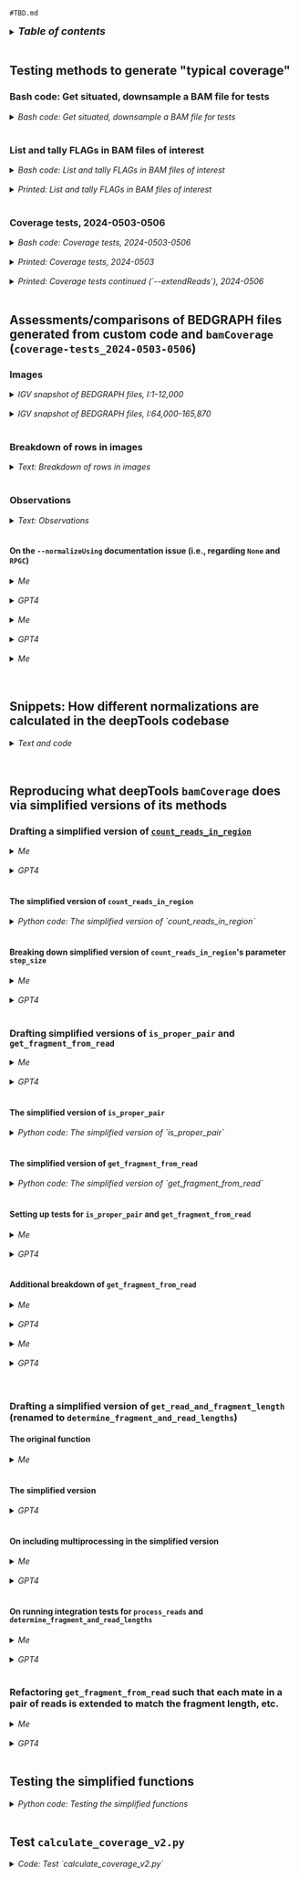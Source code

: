 
`#TBD.md`
<br />

<details>
<summary><b><font size="+1"><i>Table of contents</i></font></b></summary>
<br />
<!-- MarkdownTOC -->

1. [Testing methods to generate "typical coverage"](#testing-methods-to-generate-typical-coverage)
    1. [Bash code: Get situated, downsample a BAM file for tests](#bash-code-get-situated-downsample-a-bam-file-for-tests)
    1. [List and tally FLAGs in BAM files of interest](#list-and-tally-flags-in-bam-files-of-interest)
    1. [Coverage tests, 2024-0503-0506](#coverage-tests-2024-0503-0506)
1. [Assessments/comparisons of BEDGRAPH files generated from custom code and `bamCoverage` \(`coverage-tests_2024-0503-0506`\)](#assessmentscomparisons-of-bedgraph-files-generated-from-custom-code-and-bamcoverage-coverage-tests_2024-0503-0506)
    1. [Images](#images)
    1. [Breakdown of rows in images](#breakdown-of-rows-in-images)
    1. [Observations](#observations)
        1. [On the `--normalizeUsing` documentation issue \(i.e., regarding `None` and `RPGC`\)](#on-the---normalizeusing-documentation-issue-ie-regarding-none-and-rpgc)
1. [Snippets: How different normalizations are calculated in the deepTools codebase](#snippets-how-different-normalizations-are-calculated-in-the-deeptools-codebase)
1. [Reproducing what deepTools `bamCoverage` does via simplified versions of its methods](#reproducing-what-deeptools-bamcoverage-does-via-simplified-versions-of-its-methods)
    1. [Drafting a simplified version of `count_reads_in_region`](#drafting-a-simplified-version-of-count_reads_in_region)
        1. [The simplified version of `count_reads_in_region`](#the-simplified-version-of-count_reads_in_region)
        1. [Breaking down simplified version of `count_reads_in_region`'s parameter `step_size`](#breaking-down-simplified-version-of-count_reads_in_regions-parameter-step_size)
    1. [Drafting simplified versions of `is_proper_pair` and `get_fragment_from_read`](#drafting-simplified-versions-of-is_proper_pair-and-get_fragment_from_read)
        1. [The simplified version of `is_proper_pair`](#the-simplified-version-of-is_proper_pair)
        1. [The simplified version of `get_fragment_from_read`](#the-simplified-version-of-get_fragment_from_read)
        1. [Setting up tests for `is_proper_pair` and `get_fragment_from_read`](#setting-up-tests-for-is_proper_pair-and-get_fragment_from_read)
        1. [Additional breakdown of `get_fragment_from_read`](#additional-breakdown-of-get_fragment_from_read)
    1. [Drafting a simplified version of `get_read_and_fragment_length` \(renamed to `determine_fragment_and_read_lengths`\)](#drafting-a-simplified-version-of-get_read_and_fragment_length-renamed-to-determine_fragment_and_read_lengths)
        1. [The original function](#the-original-function)
        1. [The simplified version](#the-simplified-version)
        1. [On including multiprocessing in the simplified version](#on-including-multiprocessing-in-the-simplified-version)
        1. [On running integration tests for `process_reads` and `determine_fragment_and_read_lengths`](#on-running-integration-tests-for-process_reads-and-determine_fragment_and_read_lengths)
    1. [Refactoring `get_fragment_from_read` such that each mate in a pair of reads is extended to match the fragment length, etc.](#refactoring-get_fragment_from_read-such-that-each-mate-in-a-pair-of-reads-is-extended-to-match-the-fragment-length-etc)
1. [Testing the simplified functions](#testing-the-simplified-functions)
1. [Test `calculate_coverage_v2.py`](#test-calculate_coverage_v2py)

<!-- /MarkdownTOC -->
</details>
<br />

<a id="testing-methods-to-generate-typical-coverage"></a>
## Testing methods to generate "typical coverage"
<a id="bash-code-get-situated-downsample-a-bam-file-for-tests"></a>
### Bash code: Get situated, downsample a BAM file for tests
<details>
<summary><i>Bash code: Get situated, downsample a BAM file for tests</i></summary>

```bash
#!/bin/bash

#  Go to work directory
cd ~/repos/2023_tutorial_ChIP-seq || echo "cd'ing failed; check on this"

#  Source appropriate environment
conda activate deeptools_env

#  Downsample a BAM file for interactive testing
bam_init="IP_G1_Hho1_6336.sort-coord.bam"
bam_down="${bam_init%.bam}.ds.bam"

threads=4
samp_frac=0.1
samp_seed=24

if [[ ! -f "${bam_down}" ]]; then
    samtools view \
        -@ "${threads}" \
        --require-flags 2 \
        --subsample "${samp_frac}" \
        --subsample-seed "${samp_seed}" \
        "${bam_init}" \
        -o "${bam_down}"

    samtools sort \
        -@ "${threads}" \
        -n \
        -o "${bam_down%.bam}.qname.bam" \
        "${bam_down}"

    if [[ -f "${bam_down%.bam}.qname.bam" ]]; then
        mv -f \
            "${bam_down%.bam}.qname.bam" \
            "${bam_down}"
    fi

    samtools fixmate \
        -@ "${threads}" \
        -m \
        "${bam_down}" \
        "${bam_down%.bam}.fixmt.bam"

    if [[ -f "${bam_down%.bam}.fixmt.bam" ]]; then
        mv -f \
            "${bam_down%.bam}.fixmt.bam" \
            "${bam_down}"
    fi

    samtools sort \
        -@ "${threads}" \
        -o "${bam_down%.bam}.coord.bam" \
        "${bam_down}"

    if [[ -f "${bam_down%.bam}.coord.bam" ]]; then
        mv -f \
            "${bam_down%.bam}.coord.bam" \
            "${bam_down}"
    fi
    
    samtools index \
        -@ "${threads}" \
        "${bam_down}"
fi
```
</details>
<br />

<a id="list-and-tally-flags-in-bam-files-of-interest"></a>
### List and tally FLAGs in BAM files of interest
<details>
<summary><i>Bash code: List and tally FLAGs in BAM files of interest</i></summary>

```bash
#!/bin/bash

#  Define functions
calculate_run_time() {
    what="""
    calculate_run_time()
    --------------------
    Calculate run time for chunk of code
    
    :param 1: start time in \$(date +%s) format
    :param 2: end time in \$(date +%s) format
    :param 3: message to be displayed when printing the run time <chr>
    """
    run_time="$(echo "${2}" - "${1}" | bc -l)"
    
    echo ""
    echo "${3}"
    printf 'Run time: %dh:%dm:%ds\n' \
        $(( run_time/3600 )) \
        $(( run_time%3600/60 )) \
        $(( run_time%60 ))
    echo ""
}


display_spinning_icon() {
    what="""
    display_spinning_icon()
    -----------------------
    Display \"spinning icon\" while a background process runs
    
    :param 1: PID of the last program the shell ran in the background (int)
    :param 2: message to be displayed next to the spinning icon (chr)
    """
    spin="/|\\–"
    i=0
    while kill -0 "${1}" 2> /dev/null; do
        i=$(( (i + 1) % 4 ))
        printf "\r${spin:$i:1} %s" "${2}"
        sleep .15
    done
}


list_tally_flags() {
    what="""
    list_tally_flags()
    ------------------
    List and tally flags in a bam infile; function acts on a bam infile to
    perform piped commands (samtools view, cut, sort, uniq -c, sort -nr) that
    list and tally flags; function writes the results to a txt outfile, the
    name of which is derived from the txt infile
    
    :param 1: name of bam infile, including path (chr)
    """
    start="$(date +%s)"
    
    samtools view "${1}" \
        | cut -d$'\t' -f 2 \
        | sort \
        | uniq -c \
        | sort -nr \
            > "${1/.bam/.flags.txt}" &
    display_spinning_icon $! \
        "Running piped commands (samtools view, cut, sort, uniq -c, sort -nr) on $(basename "${1}")... "
        
    end="$(date +%s)"
    echo ""
    calculate_run_time "${start}" "${end}"  \
    "List and tally flags in $(basename "${1}")."
}


#  Define variables
bam_full="IP_G1_Hho1_6336.sort-coord.bam"
bam_down="IP_G1_Hho1_6336.sort-coord.ds.bam"


#  Do main work
list_tally_flags "${bam_full}"
list_tally_flags "${bam_down}"

cat "${bam_full%.bam}.flags.txt"
cat "${bam_down%.bam}.flags.txt"
```

</details>
<br />

<details>
<summary><i>Printed: List and tally FLAGs in BAM files of interest</i></summary>

```txt
┌─[kalavattam][Kriss-MacBook-Pro][±][main S:5 U:5 ?:29 ✗][~/repos/2023_tutorial_ChIP-seq]
└─▪  calculate_run_time() {
└─▪     what="""
└─▪     calculate_run_time()
└─▪     --------------------
└─▪     Calculate run time for chunk of code
└─▪
└─▪     :param 1: start time in \$(date +%s) format
└─▪     :param 2: end time in \$(date +%s) format
└─▪     :param 3: message to be displayed when printing the run time <chr>
└─▪     """
└─▪     run_time="$(echo "${2}" - "${1}" | bc -l)"
└─▪
└─▪     echo ""
└─▪     echo "${3}"
└─▪     printf 'Run time: %dh:%dm:%ds\n' \
└─▪         $(( run_time/3600 )) \
└─▪         $(( run_time%3600/60 )) \
└─▪         $(( run_time%60 ))
└─▪     echo ""
└─▪ }


┌─[kalavattam][Kriss-MacBook-Pro][±][main S:5 U:5 ?:29 ✗][~/repos/2023_tutorial_ChIP-seq]
└─▪  display_spinning_icon() {
└─▪     what="""
└─▪     display_spinning_icon()
└─▪     -----------------------
└─▪     Display \"spinning icon\" while a background process runs
└─▪
└─▪     :param 1: PID of the last program the shell ran in the background (int)
└─▪     :param 2: message to be displayed next to the spinning icon (chr)
└─▪     """
└─▪     spin="/|\\–"
└─▪     i=0
└─▪     while kill -0 "${1}" 2> /dev/null; do
└─▪         i=$(( (i + 1) % 4 ))
└─▪         printf "\r${spin:$i:1} %s" "${2}"
└─▪         sleep .15
└─▪     done
└─▪ }


┌─[kalavattam][Kriss-MacBook-Pro][±][main S:5 U:5 ?:29 ✗][~/repos/2023_tutorial_ChIP-seq]
└─▪  list_tally_flags() {
└─▪     what="""
└─▪     list_tally_flags()
└─▪     ------------------
└─▪     List and tally flags in a bam infile; function acts on a bam infile to
└─▪     perform piped commands (samtools view, cut, sort, uniq -c, sort -nr) that
└─▪     list and tally flags; function writes the results to a txt outfile, the
└─▪     name of which is derived from the txt infile
└─▪
└─▪     :param 1: name of bam infile, including path (chr)
└─▪     """
└─▪     start="$(date +%s)"
└─▪
└─▪     samtools view "${1}" \
└─▪         | cut -d$'\t' -f 2 \
└─▪         | sort \
└─▪         | uniq -c \
└─▪         | sort -nr \
└─▪             > "${1/.bam/.flags.txt}" &
└─▪     display_spinning_icon $! \
└─▪         "Running piped commands (samtools view, cut, sort, uniq -c, sort -nr) on $(basename "${1}")... "
└─▪
└─▪     end="$(date +%s)"
└─▪     echo ""
└─▪     calculate_run_time "${start}" "${end}"  \
└─▪     "List and tally flags in $(basename "${1}")."
└─▪ }


┌─[kalavattam][Kriss-MacBook-Pro][±][main S:5 U:5 ?:29 ✗][~/repos/2023_tutorial_ChIP-seq]
└─▪  bam_full="IP_G1_Hho1_6336.sort-coord.bam"


┌─[kalavattam][Kriss-MacBook-Pro][±][main S:5 U:5 ?:29 ✗][~/repos/2023_tutorial_ChIP-seq]
└─▪  bam_down="IP_G1_Hho1_6336.sort-coord.ds.bam"


┌─[kalavattam][Kriss-MacBook-Pro][±][main S:5 U:5 ?:29 ✗][~/repos/2023_tutorial_ChIP-seq]
└─▪  list_tally_flags "${bam_full}"
[1] 31348
– Running piped commands (samtools view, cut, sort, uniq -c, sort -nr) on IP_G1_Hho1_6336.sort-coord.bam... [1]+  Done
samtools view "${1}" | cut -d'    ' -f 2 | sort | uniq -c | sort -nr > "${1/.bam/.flags.txt}"

List and tally flags in IP_G1_Hho1_6336.sort-coord.bam.
Run time: 0h:2m:57s


┌─[kalavattam][Kriss-MacBook-Pro][±][main S:5 U:5 ?:31 ✗][~/repos/2023_tutorial_ChIP-seq]
└─▪  cat "${bam_full%.bam}.flags.txt"
7259170 99
7259170 147
7252868 83
7252868 163


┌─[kalavattam][Kriss-MacBook-Pro][±][main S:5 U:5 ?:31 ✗][~/repos/2023_tutorial_ChIP-seq]
└─▪  cat "${bam_down%.bam}.flags.txt"
725512 99
725512 147
723811 83
723811 163
```
</details>
<br />

<a id="coverage-tests-2024-0503-0506"></a>
### Coverage tests, 2024-0503-0506
<details>
<summary><i>Bash code: Coverage tests, 2024-0503-0506</i></summary>

```bash
#!/bin/bash

#  Define variables shared by each test call to `bamCoverage`
bam="IP_G1_Hho1_6336.sort-coord.bam"
outdir="coverage-tests_2024-0503"
chr="I"
format="bedgraph"
genome_size=12157105
bin_size=30
min_MAPQ=1
region="I"
threads=4
normalization="None"
flag=2


#  #1
#+ `bamCoverage` default behavior with specification of...
#+     - binSize: 30
#+     - region: I
#+     - normalizeUsing: None
#+     - effectiveGenomeSize: 12157105
#+     - miMappingQuality: 1
bamCoverage \
    --bam "${bam}" \
    --outFileName "${outdir}/${bam%.bam}.${region}.bamCoverage.${flag}.${format}" \
    --outFileFormat "${format}" \
    --binSize "${bin_size}" \
    --region "${region}" \
    --numberOfProcessors "${threads}" \
    --normalizeUsing "${normalization}" \
    --effectiveGenomeSize "${genome_size}" \
    --minMappingQuality "${min_MAPQ}"


#  #2
#+ `bamCoverage` default behavior with specification of FLAG 64: Use of only
#+ the first mate in proper pairs
flag=64

bamCoverage \
    --bam "${bam}" \
    --outFileName "${outdir}/${bam%.bam}.${region}.bamCoverage.${flag}.${format}" \
    --outFileFormat "${format}" \
    --binSize "${bin_size}" \
    --region "${region}" \
    --numberOfProcessors "${threads}" \
    --normalizeUsing "${normalization}" \
    --effectiveGenomeSize "${genome_size}" \
    --minMappingQuality "${min_MAPQ}" \
    --samFlagInclude "${flag}"


#  #3
#+ `bamCoverage` default behavior with specification of FLAG 128: Use of only
#+ the second mate in proper pairs
flag=128

bamCoverage \
    --bam "${bam}" \
    --outFileName "${outdir}/${bam%.bam}.${region}.bamCoverage.${flag}.${format}" \
    --outFileFormat "${format}" \
    --binSize "${bin_size}" \
    --region "${region}" \
    --numberOfProcessors "${threads}" \
    --normalizeUsing "${normalization}" \
    --effectiveGenomeSize "${genome_size}" \
    --minMappingQuality "${min_MAPQ}" \
    --samFlagInclude "${flag}"


#  #4
#+ `bamCoverage` with invocation of argument `--extendReads` and specification
#+ of...
#+     - binSize: 30
#+     - region: I
#+     - normalizeUsing: None
#+     - effectiveGenomeSize: 12157105
#+     - miMappingQuality: 1
flag=2

bamCoverage \
    --bam "${bam}" \
    --outFileName "${outdir}/${bam%.bam}.${region}.bamCoverage.${flag}.extendReads.${format}" \
    --outFileFormat "${format}" \
    --binSize "${bin_size}" \
    --region "${region}" \
    --numberOfProcessors "${threads}" \
    --normalizeUsing "${normalization}" \
    --effectiveGenomeSize "${genome_size}" \
    --minMappingQuality "${min_MAPQ}" \
    --extendReads


#  #5
#+ `bamCoverage` with invocation of argument `--extendReads` and specification
#+ of FLAG 64: Use of only the first mate in proper pairs
flag=64

bamCoverage \
    --bam "${bam}" \
    --outFileName "${outdir}/${bam%.bam}.${region}.bamCoverage.${flag}.extendReads.${format}" \
    --outFileFormat "${format}" \
    --binSize "${bin_size}" \
    --region "${region}" \
    --numberOfProcessors "${threads}" \
    --normalizeUsing "${normalization}" \
    --effectiveGenomeSize "${genome_size}" \
    --minMappingQuality "${min_MAPQ}" \
    --samFlagInclude "${flag}" \
    --extendReads


#  #6
#+ `bamCoverage` with invocation of argument `--extendReads` and specification
#+ of FLAG 128: Use of only the second mate in proper pairs
flag=128

bamCoverage \
    --bam "${bam}" \
    --outFileName "${outdir}/${bam%.bam}.${region}.bamCoverage.${flag}.extendReads.${format}" \
    --outFileFormat "${format}" \
    --binSize "${bin_size}" \
    --region "${region}" \
    --numberOfProcessors "${threads}" \
    --normalizeUsing "${normalization}" \
    --effectiveGenomeSize "${genome_size}" \
    --minMappingQuality "${min_MAPQ}" \
    --samFlagInclude "${flag}" \
    --extendReads
```
</details>
<br />

<details>
<summary><i>Printed: Coverage tests, 2024-0503</i></summary>

```txt
❯ bam="IP_G1_Hho1_6336.sort-coord.bam"
❯ outdir="coverage-tests_2024-0503"
❯ chr="I"
❯ format="bedgraph"
❯ genome_size=12157105
❯ bin_size=30
❯ min_MAPQ=1
❯ region="I"
❯ threads=4
❯ normalization="None"
❯ flag=2


❯ bamCoverage \
>     --bam "${bam}" \
>     --outFileName "${outdir}/${bam%.bam}.${region}.bamCoverage.${flag}.${format}" \
>     --outFileFormat "${format}" \
>     --binSize "${bin_size}" \
>     --region "${region}" \
>     --numberOfProcessors "${threads}" \
>     --normalizeUsing "${normalization}" \
>     --effectiveGenomeSize "${genome_size}" \
>     --minMappingQuality "${min_MAPQ}"
bamFilesList: ['IP_G1_Hho1_6336.sort-coord.bam']
binLength: 30
numberOfSamples: None
blackListFileName: None
skipZeroOverZero: False
bed_and_bin: False
genomeChunkSize: None
defaultFragmentLength: read length
numberOfProcessors: 4
verbose: False
region: I:30
bedFile: None
minMappingQuality: 1
ignoreDuplicates: False
chrsToSkip: []
stepSize: 30
center_read: False
samFlag_include: None
samFlag_exclude: None
minFragmentLength: 0
maxFragmentLength: 0
zerosToNans: False
smoothLength: None
save_data: False
out_file_for_raw_data: None
maxPairedFragmentLength: 1000


❯ flag=64


❯ bamCoverage \
>     --bam "${bam}" \
>     --outFileName "${outdir}/${bam%.bam}.${region}.bamCoverage.${flag}.${format}" \
>     --outFileFormat "${format}" \
>     --binSize "${bin_size}" \
>     --region "${region}" \
>     --numberOfProcessors "${threads}" \
>     --normalizeUsing "${normalization}" \
>     --effectiveGenomeSize "${genome_size}" \
>     --minMappingQuality "${min_MAPQ}" \
>     --samFlagInclude "${flag}"
bamFilesList: ['IP_G1_Hho1_6336.sort-coord.bam']
binLength: 30
numberOfSamples: None
blackListFileName: None
skipZeroOverZero: False
bed_and_bin: False
genomeChunkSize: None
defaultFragmentLength: read length
numberOfProcessors: 4
verbose: False
region: I:30
bedFile: None
minMappingQuality: 1
ignoreDuplicates: False
chrsToSkip: []
stepSize: 30
center_read: False
samFlag_include: 64
samFlag_exclude: None
minFragmentLength: 0
maxFragmentLength: 0
zerosToNans: False
smoothLength: None
save_data: False
out_file_for_raw_data: None
maxPairedFragmentLength: 1000


❯ flag=128


❯ bamCoverage \
>     --bam "${bam}" \
>     --outFileName "${outdir}/${bam%.bam}.${region}.bamCoverage.${flag}.${format}" \
>     --outFileFormat "${format}" \
>     --binSize "${bin_size}" \
>     --region "${region}" \
>     --numberOfProcessors "${threads}" \
>     --normalizeUsing "${normalization}" \
>     --effectiveGenomeSize "${genome_size}" \
>     --minMappingQuality "${min_MAPQ}" \
>     --samFlagInclude "${flag}"
bamFilesList: ['IP_G1_Hho1_6336.sort-coord.bam']
binLength: 30
numberOfSamples: None
blackListFileName: None
skipZeroOverZero: False
bed_and_bin: False
genomeChunkSize: None
defaultFragmentLength: read length
numberOfProcessors: 4
verbose: False
region: I:30
bedFile: None
minMappingQuality: 1
ignoreDuplicates: False
chrsToSkip: []
stepSize: 30
center_read: False
samFlag_include: 128
samFlag_exclude: None
minFragmentLength: 0
maxFragmentLength: 0
zerosToNans: False
smoothLength: None
save_data: False
out_file_for_raw_data: None
maxPairedFragmentLength: 1000
```
</details>
<br />

<details>
<summary><i>Printed: Coverage tests continued (`--extendReads`), 2024-0506</i></summary>

```txt
❯ bam="IP_G1_Hho1_6336.sort-coord.bam"
❯ outdir="coverage-tests_2024-0503"
❯ chr="I"
❯ format="bedgraph"
❯ genome_size=12157105
❯ bin_size=30
❯ min_MAPQ=1
❯ region="I"
❯ threads=4
❯ normalization="None"
❯ flag=2


❯ bamCoverage \
>     --bam "${bam}" \
>     --outFileName "${outdir}/${bam%.bam}.${region}.bamCoverage.${flag}.extendReads.${format}" \
>     --outFileFormat "${format}" \
>     --binSize "${bin_size}" \
>     --region "${region}" \
>     --numberOfProcessors "${threads}" \
>     --normalizeUsing "${normalization}" \
>     --effectiveGenomeSize "${genome_size}" \
>     --minMappingQuality "${min_MAPQ}" \
>     --extendReads
bamFilesList: ['IP_G1_Hho1_6336.sort-coord.bam']
binLength: 30
numberOfSamples: None
blackListFileName: None
skipZeroOverZero: False
bed_and_bin: False
genomeChunkSize: None
defaultFragmentLength: 210
numberOfProcessors: 4
verbose: False
region: I:30
bedFile: None
minMappingQuality: 1
ignoreDuplicates: False
chrsToSkip: []
stepSize: 30
center_read: False
samFlag_include: None
samFlag_exclude: None
minFragmentLength: 0
maxFragmentLength: 0
zerosToNans: False
smoothLength: None
save_data: False
out_file_for_raw_data: None
maxPairedFragmentLength: 840


❯ bamCoverage \
>     --bam "${bam}" \
>     --outFileName "${outdir}/${bam%.bam}.${region}.bamCoverage.${flag}.extendReads.${format}" \
>     --outFileFormat "${format}" \
>     --binSize "${bin_size}" \
>     --region "${region}" \
>     --numberOfProcessors "${threads}" \
>     --normalizeUsing "${normalization}" \
>     --effectiveGenomeSize "${genome_size}" \
>     --minMappingQuality "${min_MAPQ}" \
>     --samFlagInclude "${flag}" \
>     --extendReads
bamFilesList: ['IP_G1_Hho1_6336.sort-coord.bam']
binLength: 30
numberOfSamples: None
blackListFileName: None
skipZeroOverZero: False
bed_and_bin: False
genomeChunkSize: None
defaultFragmentLength: 210
numberOfProcessors: 4
verbose: False
region: I:30
bedFile: None
minMappingQuality: 1
ignoreDuplicates: False
chrsToSkip: []
stepSize: 30
center_read: False
samFlag_include: 64
samFlag_exclude: None
minFragmentLength: 0
maxFragmentLength: 0
zerosToNans: False
smoothLength: None
save_data: False
out_file_for_raw_data: None
maxPairedFragmentLength: 840


❯ bamCoverage \
>     --bam "${bam}" \
>     --outFileName "${outdir}/${bam%.bam}.${region}.bamCoverage.${flag}.extendReads.${format}" \
>     --outFileFormat "${format}" \
>     --binSize "${bin_size}" \
>     --region "${region}" \
>     --numberOfProcessors "${threads}" \
>     --normalizeUsing "${normalization}" \
>     --effectiveGenomeSize "${genome_size}" \
>     --minMappingQuality "${min_MAPQ}" \
>     --samFlagInclude "${flag}" \
>     --extendReads
bamFilesList: ['IP_G1_Hho1_6336.sort-coord.bam']
binLength: 30
numberOfSamples: None
blackListFileName: None
skipZeroOverZero: False
bed_and_bin: False
genomeChunkSize: None
defaultFragmentLength: 210
numberOfProcessors: 4
verbose: False
region: I:30
bedFile: None
minMappingQuality: 1
ignoreDuplicates: False
chrsToSkip: []
stepSize: 30
center_read: False
samFlag_include: 128
samFlag_exclude: None
minFragmentLength: 0
maxFragmentLength: 0
zerosToNans: False
smoothLength: None
save_data: False
out_file_for_raw_data: None
maxPairedFragmentLength: 840
```
</details>
<br />

<a id="assessmentscomparisons-of-bedgraph-files-generated-from-custom-code-and-bamcoverage-coverage-tests_2024-0503-0506"></a>
## Assessments/comparisons of BEDGRAPH files generated from custom code and `bamCoverage` (`coverage-tests_2024-0503-0506`)
<a id="images"></a>
### Images
<details>
<summary><i>IGV snapshot of BEDGRAPH files, I:1-12,000</i></summary>

<img src="./coverage-tests_2024-0503-0506/igv_snapshot_1.png" width="2000"/>
</details>
<br />

<details>
<summary><i>IGV snapshot of BEDGRAPH files, I:64,000-165,870</i></summary>

<img src="./coverage-tests_2024-0503-0506/igv_snapshot_2.png" width="2000"/>
</details>
<br />

<a id="breakdown-of-rows-in-images"></a>
### Breakdown of rows in images
<details>
<summary><i>Text: Breakdown of rows in images</i></summary>
<br />

- Rows 1&ndash;6: BEDGRAPH files from calls to deepTools `bamCoverage` without specification of normalization.
    + Rows 1&ndash;3: *Sans* read extension.
        - Row 1: Both FLAGs `64` and `128` (first and second in pair, respectively)
        - Row 2: Only FLAG `64` (first in pair)
        - Row 3: Only FLAG `128` (second in pair)
    + Rows 4&ndash;6: *With* read extension (`--extendReads`).
        - Row 4: Both FLAGs `64` and `128` (first and second in pair, respectively)
        - Row 5: Only FLAG `64` (first in pair)
        - Row 6: Only FLAG `128` (second in pair)
- Rows 7 and 8: BEDGRAPH files from calls to custom script `calculate_coverage.py`, which calculates "traditional coverage" and "normalized coverage" per Dickson et al., *Sci Rep* 2023.
    + Row 7: Traditional coverage.
    + Row 8: Normalized coverage.
</details>
<br />

<a id="observations"></a>
### Observations
<details>
<summary><i>Text: Observations</i></summary>
<br />

- The BEDGRAPH track of custom-calculated (`calculate_coverage.py`) tradtional coverage (row 7) is quite similar to the calls to deepTools `bamCoverage --extendReads` that make use of reads with only FLAG `64` (first in pair) or `128` (second in pair) (rows 5 and 6). However, why are the y-axis **~70 units lower** for the custom-calculated traditional coverage (row 7) versus the coverage from calls deepTools `bamCoverage --extendReads` (rows 5 and 6)?
- A call to `bamCoverage` without specifying a normalization (`--normalizeUsing None`) *does not* make use of effective genome size (`--effectiveGenomeSize`), despite what the documentation says:
> --normalizeUsing
> Possible choices: RPKM, CPM, BPM, RPGC, None
> 
> Use one of the entered methods to normalize the number of reads per bin. By default, no normalization is performed. RPKM = Reads Per Kilobase per Million mapped reads; CPM = Counts Per Million mapped reads, same as CPM in RNA-seq; BPM = Bins Per Million mapped reads, same as TPM in RNA-seq; RPGC = reads per genomic content (1x normalization); Mapped reads are considered after blacklist filtering (if applied). RPKM (per bin) = number of reads per bin / (number of mapped reads (in millions) * bin length (kb)). CPM (per bin) = number of reads per bin / number of mapped reads (in millions). BPM (per bin) = number of reads per bin / sum of all reads per bin (in millions). RPGC (per bin) = number of reads per bin / scaling factor for 1x average coverage. None = the default and equivalent to not setting this option at all. This scaling factor, in turn, is determined from the sequencing depth: (total number of mapped reads * fragment length) / effective genome size. The scaling factor used is the inverse of the sequencing depth computed for the sample to match the 1x coverage. This option requires --effectiveGenomeSize. Each read is considered independently, if you want to only count one mate from a pair in paired-end data, then use the --samFlagInclude/--samFlagExclude options. (Default: None)
</details>
<br />

<a id="on-the---normalizeusing-documentation-issue-ie-regarding-none-and-rpgc"></a>
#### On the `--normalizeUsing` documentation issue (i.e., regarding `None` and `RPGC`)
<details>
<summary><i>Me</i></summary>
<br />

Please consider the following portion of documentation for deepTools `bamCoverage` and let me know what you think deepTools `bamCoverage` is doing when `--normalizeUsing None` is invoked by a user:
> --normalizeUsing
> Possible choices: RPKM, CPM, BPM, RPGC, None
> 
> Use one of the entered methods to normalize the number of reads per bin. By default, no normalization is performed. RPKM = Reads Per Kilobase per Million mapped reads; CPM = Counts Per Million mapped reads, same as CPM in RNA-seq; BPM = Bins Per Million mapped reads, same as TPM in RNA-seq; RPGC = reads per genomic content (1x normalization); Mapped reads are considered after blacklist filtering (if applied). RPKM (per bin) = number of reads per bin / (number of mapped reads (in millions) * bin length (kb)). CPM (per bin) = number of reads per bin / number of mapped reads (in millions). BPM (per bin) = number of reads per bin / sum of all reads per bin (in millions). RPGC (per bin) = number of reads per bin / scaling factor for 1x average coverage. None = the default and equivalent to not setting this option at all. This scaling factor, in turn, is determined from the sequencing depth: (total number of mapped reads * fragment length) / effective genome size. The scaling factor used is the inverse of the sequencing depth computed for the sample to match the 1x coverage. This option requires --effectiveGenomeSize. Each read is considered independently, if you want to only count one mate from a pair in paired-end data, then use the --samFlagInclude/--samFlagExclude options. (Default: None)
</details>
<br />

<details>
<summary><i>GPT4</i></summary>
<br />

The `bamCoverage` documentation suggests that when the `--normalizeUsing None` option is invoked, no normalization is performed on the read counts per bin by default. This means that the output values you see are simply the raw counts of reads overlapping each genomic bin specified by the user.

However, the documentation seems to have a confusing statement regarding how "None" is described:

> "None = the default and equivalent to not setting this option at all. This scaling factor, in turn, is determined from the sequencing depth: (total number of mapped reads * fragment length) / effective genome size. The scaling factor used is the inverse of the sequencing depth computed for the sample to match the 1x coverage. This option requires --effectiveGenomeSize."

It appears there is a contradiction or an error in the documentation here. Under "None," no normalization or scaling should occur, meaning the raw read counts are reported without any adjustments for genome size, read length, or total read number. The discussion of a scaling factor, which seems to relate to normalization approaches like RPGC where coverage is adjusted to reflect a per-genome coverage normalization, doesn't align with the "None" setting.

From a practical perspective, using `--normalizeUsing None` in `bamCoverage` should result in output where each bin's value is simply the count of reads overlapping that bin, without any further transformation or scaling. This is typically used when you want to assess the raw coverage data, perhaps for visualization purposes where absolute counts are more informative than normalized data, or when downstream analyses require raw counts.

If you're seeing or expecting any other behavior (like unintended normalization), it might be due to a misunderstanding from the documentation or possibly a software bug. It might be helpful to directly test the output of `bamCoverage` with and without the `--normalizeUsing None` option on a small sample data set to see if there are any differences in the output. If there is unexpected behavior, it might warrant further investigation or a query to the deepTools development team.
</details>
<br />

<details>
<summary><i>Me</i></summary>
<br />

It seems to me that, in the documentation for deepTools `bamCoverage` argument `--normalizeUsing`, the following three sentences are out of place:
> This scaling factor, in turn, is determined from the sequencing depth: (total number of mapped reads * fragment length) / effective genome size. The scaling factor used is the inverse of the sequencing depth computed for the sample to match the 1x coverage. This option requires --effectiveGenomeSize.

Because these sentences follow this sentence on option "None",
> None = the default and equivalent to not setting this option at all.

it seems like the three sentences are describing what happens when the user specifies `--normalizeUsing "None"`. However, it is clear in [the source code](https://github.com/deeptools/deepTools/blob/master/deeptools/getScaleFactor.py#L251-L254) that these three sentences are describing what happens when the user specifies `--normalizeUsing "RPGC"`:
```python
current_coverage = \
            float(bam_mapped * fragment_length) / args.effectiveGenomeSize
# the scaling sets the coverage to match 1x
scale_factor *= 1.0 / current_coverage
```

I think it would be clearer if the documentation for deepTools `bamCoverage` argument `--normalizeUsing` read like this (note that the bolded text is to emphasize the new location of the sentence describing what `--normalizeUsing None` does; apart from that, nothing else in the documentation has been changed):
> RPGC (per bin) = number of reads per bin / scaling factor for 1x average coverage. None = the default and equivalent to not setting this option at all. This scaling factor, in turn, is determined from the sequencing depth: (total number of mapped reads * fragment length) / effective genome size. The scaling factor used is the inverse of the sequencing depth computed for the sample to match the 1x coverage. This option requires --effectiveGenomeSize. **None = the default and equivalent to not setting this option at all.** Each read is considered independently, if you want to only count one mate from a pair in paired-end data, then use the --samFlagInclude/--samFlagExclude options. (Default: None)

I'd like to write all this up for a GitHub Issue to be submitted to the maintainers of deepTools. If you agree with what I have written, then please help me rephrase all of this clearly and concisely for the GitHub Issue.
</details>
<br />

<details>
<summary><i>GPT4</i></summary>
<br />

You've made a very clear observation regarding the potential misplacement of the documentation concerning the --normalizeUsing None and RPGC options in the deepTools bamCoverage tool. Rearranging the documentation as you've suggested would indeed clarify the intended functionality and prevent confusion about the behavior of the None normalization setting.

Here's a concise rephrasing for a GitHub issue submission that captures your findings and suggestion:

**Title: Documentation Clarification Needed for --normalizeUsing Option in bamCoverage**

***Body:***

Hello deepTools team,

I've noticed a potential inconsistency in the `bamCoverage` documentation regarding the `--normalizeUsing` option. Specifically, the descriptions for the `None` and `RPGC` settings appear to be intertwined, which could lead to confusion about the behavior of these options.

***Current Documentation:***

> --normalizeUsing
> Possible choices: RPKM, CPM, BPM, RPGC, None
> 
> Use one of the entered methods to normalize the number of reads per bin. By default, no normalization is performed. RPKM = Reads Per Kilobase per Million mapped reads; CPM = Counts Per Million mapped reads, same as CPM in RNA-seq; BPM = Bins Per Million mapped reads, same as TPM in RNA-seq; RPGC = reads per genomic content (1x normalization); Mapped reads are considered after blacklist filtering (if applied). RPKM (per bin) = number of reads per bin / (number of mapped reads (in millions) * bin length (kb)). CPM (per bin) = number of reads per bin / number of mapped reads (in millions). BPM (per bin) = number of reads per bin / sum of all reads per bin (in millions). RPGC (per bin) = number of reads per bin / scaling factor for 1x average coverage. None = the default and equivalent to not setting this option at all. This scaling factor, in turn, is determined from the sequencing depth: (total number of mapped reads * fragment length) / effective genome size. The scaling factor used is the inverse of the sequencing depth computed for the sample to match the 1x coverage. This option requires --effectiveGenomeSize. Each read is considered independently, if you want to only count one mate from a pair in paired-end data, then use the --samFlagInclude/--samFlagExclude options. (Default: None)

***Issue:***
The description suggests that "None" is equivalent to not setting the normalization option, yet it immediately follows with a detailed explanation of calculating a scaling factor, which seems more appropriate under the `RPGC` option. This might incorrectly imply that `None` involves some form of normalization.

***Suggested Change:***
It would be clearer to move the detailed explanation about the scaling factor under the RPGC option directly, and reaffirm that `None` truly means no normalization. Perhaps something like this:

> RPGC (per bin) = number of reads per bin / scaling factor for 1x average coverage. This scaling factor is determined from the sequencing depth: (total number of mapped reads * fragment length) / effective genome size. The scaling factor used is the inverse of the sequencing depth computed for the sample to match the 1x coverage. This option requires --effectiveGenomeSize.
None = the default and equivalent to not setting this option at all.
Each read is considered independently, if you want to only count one mate from a pair in paired-end data, then use the --samFlagInclude/--samFlagExclude options. (Default: None)

This rearrangement would help clarify the documentation and ensure users correctly understand the behavior of each normalization option.

Thank you for considering this clarification to enhance the utility and user-friendliness of deepTools.

This draft clearly states the issue and provides a constructive suggestion for improving the documentation. You can adjust the technical details to match your exact understanding or any additional insights you wish to include.
</details>
<br />

<details>
<summary><i>Me</i></summary>
<br />

Submission of edited version of the above text to the deepTools team via [a GitHub Issue](https://github.com/deeptools/deepTools/issues/1311).
</details>
</details>
<br />
<br />

<a id="snippets-how-different-normalizations-are-calculated-in-the-deeptools-codebase"></a>
## Snippets: How different normalizations are calculated in the deepTools codebase
<details>
<summary><i>Text and code</i></summary>
<br />

- Calculation of coverage if `--normalizeUsing "RPGC"`:
    + [`getScaleFactor.py#L216-L254`](https://github.com/deeptools/deepTools/blob/master/deeptools/getScaleFactor.py#L216-L251)
    + [`getScaleFactor.py#L251-L254`](https://github.com/deeptools/deepTools/blob/master/deeptools/getScaleFactor.py#L251-L254)
    ```python
current_coverage = \
        float(bam_mapped * fragment_length) / args.effectiveGenomeSize
# the scaling sets the coverage to match 1x
scale_factor *= 1.0 / current_coverage 
    ```
- Calculation of coverage if `--normalizeUsing "RPKM"`
    + [`getScaleFactor.py#L263-L268`](https://github.com/deeptools/deepTools/blob/master/deeptools/getScaleFactor.py#L263-L268)
    + [`getScaleFactor.py#L259-L268`](https://github.com/deeptools/deepTools/blob/master/deeptools/getScaleFactor.py#L259-L268)
    ```python
# the RPKM is the # reads per tile / \
#    ( total reads (in millions) * tile length in Kb)
million_reads_mapped = float(bam_mapped) / 1e6
tile_len_in_kb = float(args.binSize) / 1000

scale_factor *= 1.0 / (million_reads_mapped * tile_len_in_kb)
    ```
- Calculation of coverage if `--normalizeUsing "CPM"`
    + [`getScaleFactor.py#L277-L279`](https://github.com/deeptools/deepTools/blob/master/deeptools/getScaleFactor.py#L277-L279)
    + [`getScaleFactor.py#L273-L282`](https://github.com/deeptools/deepTools/blob/master/deeptools/getScaleFactor.py#L273-L282)
    ```python
# the CPM (norm is based on post-filtering total counts of reads in BAM "bam_mapped")
million_reads_mapped = float(bam_mapped) / 1e6
scale_factor *= 1.0 / (million_reads_mapped)
    ```
- Calculation of coverage if `--normalizeUsing "BPM"`
    + [`getScaleFactor.py#L284-L294`](https://github.com/deeptools/deepTools/blob/master/deeptools/getScaleFactor.py#L284-L294)
    + [`getScaleFactor.py#L287-L292`](https://github.com/deeptools/deepTools/blob/master/deeptools/getScaleFactor.py#L287-L292)
    ```python
# the BPM (norm is based on post-filtering total counts of reads in BAM "bam_mapped")
# sampled_bins_sum = getSampledSum(args.bam)
tile_len_in_kb = float(args.binSize) / 1000
tpm_scaleFactor = (bam_mapped / tile_len_in_kb) / 1e6

scale_factor *= 1 / (tpm_scaleFactor * tile_len_in_kb)
    ```
</details>
<br />
<br />

<a id="reproducing-what-deeptools-bamcoverage-does-via-simplified-versions-of-its-methods"></a>
## Reproducing what deepTools `bamCoverage` does via simplified versions of its methods
<a id="drafting-a-simplified-version-of-count_reads_in_region"></a>
### Drafting a simplified version of [`count_reads_in_region`](https://github.com/deeptools/deepTools/blob/master/deeptools/countReadsPerBin.py#L400)
<details>
<summary><i>Me</i></summary>
<br />

I'd like to write my own version of the following function that makes use of `pysam`:

<details>
<summary><i>Python code</i></summary>

```python
def count_reads_in_region(self, chrom, start, end, bed_regions_list=None):
    """Counts the reads in each bam file at each 'stepSize' position
    within the interval (start, end) for a window or bin of size binLength.

    The stepSize controls the distance between bins. For example,
    a step size of 20 and a bin size of 20 will create bins next to
    each other. If the step size is smaller than the bin size the
    bins will overlap.

    If a list of bedRegions is given, then the number of reads
    that overlaps with each region is counted.

    Parameters
    ----------
    chrom : str
        Chrom name
    start : int
        start coordinate
    end : int
        end coordinate
    bed_regions_list: list
        List of list of tuples of the form (start, end)
        corresponding to bed regions to be processed.
        If not bed file was passed to the object constructor
        then this list is empty.

    Returns
    -------
    numpy array
        The result is a numpy array that as rows each bin
        and as columns each bam file.


    Examples
    --------
    Initialize some useful values

    >>> test = Tester()
    >>> c = CountReadsPerBin([test.bamFile1, test.bamFile2], 25, 0, stepSize=50)

    The transpose is used to get better looking numbers. The first line
    corresponds to the number of reads per bin in the first bamfile.

    >>> _array, __ = c.count_reads_in_region(test.chrom, 0, 200)
    >>> _array
    array([[0., 0.],
           [0., 1.],
           [1., 1.],
           [1., 2.]])

    """

    if start > end:
        raise NameError("start %d bigger that end %d" % (start, end))

    if self.stepSize is None and bed_regions_list is None:
        raise ValueError("stepSize is not set!")
    # array to keep the read counts for the regions
    subnum_reads_per_bin = []

    start_time = time.time()

    bam_handles = []
    for fname in self.bamFilesList:
        try:
            bam_handles.append(bamHandler.openBam(fname))
        except SystemExit:
            sys.exit(sys.exc_info()[1])
        except:
            bam_handles.append(pyBigWig.open(fname))

    blackList = None
    if self.blackListFileName is not None:
        blackList = GTF(self.blackListFileName)

    # A list of lists of tuples
    transcriptsToConsider = []
    if bed_regions_list is not None:
        if self.bed_and_bin:
            transcriptsToConsider.append([(x[1][0][0], x[1][0][1], self.binLength) for x in bed_regions_list])
        else:
            transcriptsToConsider = [x[1] for x in bed_regions_list]
    else:
        if self.stepSize == self.binLength:
            transcriptsToConsider.append([(start, end, self.binLength)])
        else:
            for i in range(start, end, self.stepSize):
                if i + self.binLength > end:
                    break
                if blackList is not None and blackList.findOverlaps(chrom, i, i + self.binLength):
                    continue
                transcriptsToConsider.append([(i, i + self.binLength)])

    if self.save_data:
        _file = open(deeptools.utilities.getTempFileName(suffix='.bed'), 'w+t')
        _file_name = _file.name
    else:
        _file_name = ''

    for bam in bam_handles:
        for trans in transcriptsToConsider:
            tcov = self.get_coverage_of_region(bam, chrom, trans)
            if bed_regions_list is not None and not self.bed_and_bin:
                subnum_reads_per_bin.append(np.sum(tcov))
            else:
                subnum_reads_per_bin.extend(tcov)

    subnum_reads_per_bin = np.concatenate([subnum_reads_per_bin]).reshape(-1, len(self.bamFilesList), order='F')

    if self.save_data:
        idx = 0
        for i, trans in enumerate(transcriptsToConsider):
            if len(trans[0]) != 3:
                starts = ",".join([str(x[0]) for x in trans])
                ends = ",".join([str(x[1]) for x in trans])
                _file.write("\t".join([chrom, starts, ends]) + "\t")
                _file.write("\t".join(["{}".format(x) for x in subnum_reads_per_bin[i, :]]) + "\n")
            else:
                for exon in trans:
                    for startPos in range(exon[0], exon[1], exon[2]):
                        if idx >= subnum_reads_per_bin.shape[0]:
                            # At the end of chromosomes (or due to blacklisted regions), there are bins smaller than the bin size
                            # Counts there are added to the bin before them, but range() will still try to include them.
                            break
                        _file.write("{0}\t{1}\t{2}\t".format(chrom, startPos, min(startPos + exon[2], exon[1])))
                        _file.write("\t".join(["{}".format(x) for x in subnum_reads_per_bin[idx, :]]) + "\n")
                        idx += 1
        _file.close()

    if self.verbose:
        endTime = time.time()
        rows = subnum_reads_per_bin.shape[0]
        print("%s countReadsInRegions_worker: processing %d "
              "(%.1f per sec) @ %s:%s-%s" %
              (multiprocessing.current_process().name,
               rows, rows / (endTime - start_time), chrom, start, end))

    return subnum_reads_per_bin, _file_name
```
</details>
<br />

We don't need to implement the BED file thing, nor do we need to implement the handling of a blacklist. What do you think? Is this doable?
</details>
<br />

<details>
<summary><i>GPT4</i></summary>
<br />

Certainly, you can simplify the `count_reads_in_region` function by stripping out the functionality related to BED files and blacklist handling, focusing purely on counting reads within specified genomic intervals using `pysam`. Below is a streamlined version of your function using `pysam` to count reads directly:

<details>
<summary><i>Python code</i></summary>

```python
import pysam
import numpy as np

def count_reads_in_region(bam_file_path, chrom, start, end, step_size, bin_length):
    """
    Counts reads in each specified region of a BAM file.

    Parameters:
    - bam_file_path (str): Path to the BAM file.
    - chrom (str): Chromosome name.
    - start (int): Start coordinate of the region.
    - end (int): End coordinate of the region.
    - step_size (int): Distance between consecutive bins.
    - bin_length (int): Length of each bin.

    Returns:
    - numpy array: Array where each element is the count of reads in each bin.
    """

    # Open the BAM file using pysam.
    bam = pysam.AlignmentFile(bam_file_path, "rb")

    # Calculate the number of bins based on step size and region length.
    num_bins = (end - start) // step_size
    read_counts = np.zeros(num_bins, dtype=int)

    # Iterate through each bin and count reads.
    for i in range(num_bins):
        bin_start = start + i * step_size
        bin_end = bin_start + bin_length
        if bin_end > end:
            bin_end = end

        # Fetch reads within the current bin.
        for read in bam.fetch(chrom, bin_start, bin_end):
            if not read.is_unmapped and not read.is_secondary and not read.is_supplementary:
                read_counts[i] += 1

    return read_counts

# Example usage:
bam_path = 'example.bam'
chromosome = 'chr1'
region_start = 100000
region_end = 101000
bin_size = 50
step = 50

# Get read counts
counts = count_reads_in_region(bam_path, chromosome, region_start, region_end, step, bin_size)
print("Size of array:", counts.size)
print("Read counts per bin:", counts)
```
</details>
<br />

**Explanation:**
1. *Function Definition:* The function is defined with parameters to specify the BAM file, chromosome, start and end of the region, step size between bins, and bin length.
2. *BAM File Handling:* Opens the BAM file using `pysam`.
3. *Bins Calculation:* Calculates the number of bins based on the `step_size` and the length of the region. Initializes an array `read_counts` to store read counts for each bin.
4. *Read Counting:* Iterates over each bin, using `pysam.fetch()` to retrieve reads within the bin coordinates. It increments the count in the respective bin if the read is properly mapped (ignoring unmapped, secondary, or supplementary alignments).
5. *Return:* Returns the numpy array containing the read counts for each bin.

This function efficiently calculates the number of reads per bin over a specified genomic region, using step size and bin length parameters to determine how the region is divided. Adjust the `step` and `bin_length` as needed based on the desired resolution for counting reads.
</details>
<br />

<a id="the-simplified-version-of-count_reads_in_region"></a>
#### The simplified version of `count_reads_in_region`
<details>
<summary><i>Python code: The simplified version of `count_reads_in_region`</i></summary>

```python
import pysam
import numpy as np

def count_reads_in_region(bam_file_path, chrom, start, end, step_size, bin_length):
    """
    Counts reads in each specified region of a BAM file.

    Parameters:
    - bam_file_path (str): Path to the BAM file.
    - chrom (str): Chromosome name.
    - start (int): Start coordinate of the region.
    - end (int): End coordinate of the region.
    - step_size (int): Distance between consecutive bins.
    - bin_length (int): Length of each bin.

    Returns:
    - numpy array: Array where each element is the count of reads in each bin.
    """

    # Open the BAM file using pysam.
    bam = pysam.AlignmentFile(bam_file_path, "rb")

    # Calculate the number of bins based on step size and region length.
    num_bins = (end - start) // step_size
    read_counts = np.zeros(num_bins, dtype=int)

    # Iterate through each bin and count reads.
    for i in range(num_bins):
        bin_start = start + i * step_size
        bin_end = bin_start + bin_length
        if bin_end > end:
            bin_end = end

        # Fetch reads within the current bin.
        for read in bam.fetch(chrom, bin_start, bin_end):
            if not read.is_unmapped and not read.is_secondary and not read.is_supplementary:
                read_counts[i] += 1

    return read_counts
```
</details>
<br />

<a id="breaking-down-simplified-version-of-count_reads_in_regions-parameter-step_size"></a>
#### Breaking down simplified version of `count_reads_in_region`'s parameter `step_size`
<details>
<summary><i>Me</i></summary>
<br />

Let's take a step back and consider the code in this function and how the function operates:

<details>
<summary><i>Python code</i></summary>

```python
import pysam
import numpy as np

def count_reads_in_region(bam_file_path, chrom, start, end, step_size, bin_length):
    """
    Counts reads in each specified region of a BAM file.

    Parameters:
    - bam_file_path (str): Path to the BAM file.
    - chrom (str): Chromosome name.
    - start (int): Start coordinate of the region.
    - end (int): End coordinate of the region.
    - step_size (int): Distance between consecutive bins.
    - bin_length (int): Length of each bin.

    Returns:
    - numpy array: Array where each element is the count of reads in each bin.
    """

    # Open the BAM file using pysam.
    bam = pysam.AlignmentFile(bam_file_path, "rb")

    # Calculate the number of bins based on step size and region length.
    num_bins = (end - start) // step_size
    read_counts = np.zeros(num_bins, dtype=int)

    # Iterate through each bin and count reads.
    for i in range(num_bins):
        bin_start = start + i * step_size
        bin_end = bin_start + bin_length
        if bin_end > end:
            bin_end = end

        # Fetch reads within the current bin.
        for read in bam.fetch(chrom, bin_start, bin_end):
            if not read.is_unmapped and not read.is_secondary and not read.is_supplementary:
                read_counts[i] += 1

    return read_counts
```
</details>
<br />

What would happen if `step_size` was a smaller number than `bin_length`? And what if `step_size` was a larger number than `bin_length`? And what if both `step_size` and `bin_length` had the same size?
</details>
<br />

<details>
<summary><i>GPT4</i></summary>
<br />

The `count_reads_in_region` function you've written utilizes `step_size` and `bin_length` to control how reads are counted across a specified region in a BAM file. These parameters influence the placement and overlap of bins where reads are counted. Let's break down what happens under different scenarios regarding the values of step_size and `bin_length`:

**1. Step Size Smaller Than Bin Length**  
When `step_size` is smaller than `bin_length`, the bins in which reads are counted will overlap. This scenario allows for a more detailed and continuous coverage profile across the region, as each bin's start is less than the length of the previous bin's length. This overlap can be useful for detecting patterns and ensuring that features aren't missed due to the placement of bin boundaries.

*Example:*
- `bin_length` = 100
- `step_size` = 50
- This setup results in 50 base pairs of overlap between consecutive bins.

**2. Step Size Larger Than Bin Length**  
If `step_size` is larger than `bin_length`, there will be gaps between each bin where no reads are counted. This might be useful in scenarios where you only need periodic snapshots of the coverage but could miss important features in the regions between bins.

*Example:*
- `bin_length` = 50
- `step_size` = 100
- This setup results in 50 base pairs between bins where reads are not counted.

**3. Step Size Equal to Bin Length**  
When `step_size` equals `bin_length`, each bin is adjacent to the next without overlap or gaps. This is a common setup for generating histograms or coverage maps where each segment of the genome is counted once and only once.

*Example:*
- `bin_length` = 50
- `step_size` = 50
- This setup results in bins that cover the region continuously and completely without any overlap or gaps.

**Implementation Notes**  
- Efficiency Considerations: The function iterates through the BAM file multiple times (once for each bin). This could be inefficient for large regions or high coverage data. It might be beneficial to optimize this by counting reads in a single pass and allocating counts to bins as reads are encountered.
- Edge Cases: The function adjusts the `bin_end` to not exceed the `end` of the region. This adjustment is crucial for the last bin, especially when the region's length isn't an exact multiple of `step_size`.
</details>
<br />

<a id="drafting-simplified-versions-of-is_proper_pair-and-get_fragment_from_read"></a>
### Drafting simplified versions of `is_proper_pair` and `get_fragment_from_read`
<details>
<summary><i>Me</i></summary>
<br />

With your help, I'd like to write simplified versions of the following two functions. Care to assist me with this? Keep in mind that the only major packages we should be drawing from are `pysam` and `numpy`.

<details>
<summary><i>Python code</i></summary>

```python
def is_proper_pair(read, maxPairedFragmentLength):
    """
    Checks if a read is proper pair meaning that both mates are facing each other and are in
    the same chromosome and are not to far away. The sam flag for proper pair can not
    always be trusted. Note that if the fragment size is > maxPairedFragmentLength (~2kb
    usually) that False will be returned.
    :return: bool

    >>> import pysam
    >>> import os
    >>> from deeptools.countReadsPerBin import CountReadsPerBin as cr
    >>> root = os.path.dirname(os.path.abspath(__file__)) + "/test/test_data/"
    >>> bam = pysam.AlignmentFile("{}/test_proper_pair_filtering.bam".format(root))
    >>> iter = bam.fetch()
    >>> read = next(iter)
    >>> cr.is_proper_pair(read, 1000) # "keep" read
    True
    >>> cr.is_proper_pair(read, 200) # "keep" read, but maxPairedFragmentLength is too short
    False
    >>> read = next(iter)
    >>> cr.is_proper_pair(read, 1000) # "improper pair"
    False
    >>> read = next(iter)
    >>> cr.is_proper_pair(read, 1000) # "mismatch chr"
    False
    >>> read = next(iter)
    >>> cr.is_proper_pair(read, 1000) # "same orientation1"
    False
    >>> read = next(iter)
    >>> cr.is_proper_pair(read, 1000) # "same orientation2"
    False
    >>> read = next(iter)
    >>> cr.is_proper_pair(read, 1000) # "rev first"
    False
    >>> read = next(iter)
    >>> cr.is_proper_pair(read, 1000) # "rev first OK"
    True
    >>> read = next(iter)
    >>> cr.is_proper_pair(read, 1000) # "for first"
    False
    >>> read = next(iter)
    >>> cr.is_proper_pair(read, 1000) # "for first"
    True
    """
    if not read.is_proper_pair:
        return False
    if read.reference_id != read.next_reference_id:
        return False
    if abs(read.template_length) > maxPairedFragmentLength:
        return False
    # check that the mates face each other (inward)
    if read.is_reverse is read.mate_is_reverse:
        return False
    if read.is_reverse:
        if read.reference_start >= read.next_reference_start:
            return True
    else:
        if read.reference_start <= read.next_reference_start:
            return True
    return False


def get_fragment_from_read(self, read):
    """Get read start and end position of a read.
    If given, the reads are extended as follows:
    If reads are paired end, each read mate is extended to match
    the fragment length, otherwise, a default fragment length
    is used. If reads are split (give by the CIGAR string) then
    the multiple positions of the read are returned.
    When reads are extended the cigar information is
    skipped.

    Parameters
    ----------
    read: pysam object.

    The following values are defined (for forward reads)::


             |--          -- read.tlen --              --|
             |-- read.alen --|
        -----|===============>------------<==============|----
             |               |            |
        read.reference_start
                    read.reference_end  read.pnext

          and for reverse reads


             |--             -- read.tlen --           --|
                                         |-- read.alen --|
        -----|===============>-----------<===============|----
             |                           |               |
          read.pnext           read.reference_start  read.reference_end

    this is a sketch of a pair-end reads

    The function returns the fragment start and end, either
    using the paired end information (if available) or
    extending the read in the appropriate direction if this
    is single-end.

    Parameters
    ----------
    read : pysam read object


    Returns
    -------
    list of tuples
        [(fragment start, fragment end)]


    >>> test = Tester()
    >>> c = CountReadsPerBin([], 1, 1, 200, extendReads=True)
    >>> c.defaultFragmentLength=100
    >>> c.get_fragment_from_read(test.getRead("paired-forward"))
    [(5000000, 5000100)]
    >>> c.get_fragment_from_read(test.getRead("paired-reverse"))
    [(5000000, 5000100)]
    >>> c.defaultFragmentLength = 200
    >>> c.get_fragment_from_read(test.getRead("single-forward"))
    [(5001491, 5001691)]
    >>> c.get_fragment_from_read(test.getRead("single-reverse"))
    [(5001536, 5001736)]
    >>> c.defaultFragmentLength = 'read length'
    >>> c.get_fragment_from_read(test.getRead("single-forward"))
    [(5001491, 5001527)]
    >>> c.defaultFragmentLength = 'read length'
    >>> c.extendReads = False
    >>> c.get_fragment_from_read(test.getRead("paired-forward"))
    [(5000000, 5000036)]

    Tests for read centering.

    >>> c = CountReadsPerBin([], 1, 1, 200, extendReads=True, center_read=True)
    >>> c.defaultFragmentLength = 100
    >>> assert c.get_fragment_from_read(test.getRead("paired-forward")) == [(5000032, 5000068)]
    >>> c.defaultFragmentLength = 200
    >>> assert c.get_fragment_from_read(test.getRead("single-reverse")) == [(5001618, 5001654)]
    """
    # if no extension is needed, use pysam get_blocks
    # to identify start and end reference positions.
    # get_blocks return a list of start and end positions
    # based on the CIGAR if skipped regions are found.
    # E.g for a cigar of 40M260N22M
    # get blocks return two elements for the first 40 matches
    # and the for the last 22 matches.
    if self.defaultFragmentLength == 'read length':
        return read.get_blocks()

    else:
        if self.is_proper_pair(read, self.maxPairedFragmentLength):
            if read.is_reverse:
                fragmentStart = read.next_reference_start
                fragmentEnd = read.reference_end
            else:
                fragmentStart = read.reference_start
                # the end of the fragment is defined as
                # the start of the forward read plus the insert length
                fragmentEnd = read.reference_start + abs(read.template_length)

        # Extend using the default fragment length
        else:
            if read.is_reverse:
                fragmentStart = read.reference_end - self.defaultFragmentLength
                fragmentEnd = read.reference_end
            else:
                fragmentStart = read.reference_start
                fragmentEnd = read.reference_start + self.defaultFragmentLength

    if self.center_read:
        fragmentCenter = fragmentEnd - (fragmentEnd - fragmentStart) / 2
        fragmentStart = int(fragmentCenter - read.infer_query_length(always=False) / 2)
        fragmentEnd = fragmentStart + read.infer_query_length(always=False)

    assert fragmentStart < fragmentEnd, "fragment start greater than fragment" \
                                        "end for read {}".format(read.query_name)
    return [(fragmentStart, fragmentEnd)]
```
</details>
</details>
<br />

<details>
<summary><i>GPT4</i></summary>
<br />

Let's work together to create simplified versions of the two functions you've listed using pysam and numpy. We'll keep the functions as intuitive and minimalistic as possible while ensuring they perform their intended tasks efficiently.

**Function 1: Check if a Read is a Proper Pair**
The first function, `is_proper_pair`, checks if a read from a BAM file is properly paired according to several criteria, including mate orientation, chromosome alignment, and fragment length. Here's a simplified version:

<details>
<summary><i>Python code</i></summary>

```python
import pysam

def is_proper_pair(read, max_fragment_length):
    """
    Checks if the BAM read is a proper pair.

    Args:
    read (pysam.AlignedSegment): A single read from a BAM file.
    max_fragment_length (int): Maximum allowed fragment length.

    Returns:
    bool: True if the read is a proper pair, False otherwise.
    """
    # Check basic flags and chromosome alignment
    if not read.is_proper_pair or read.reference_id != read.next_reference_id:
        return False
    
    # Check fragment size
    if abs(read.template_length) > max_fragment_length:
        return False

    # Check orientation for paired-end reads
    if read.is_reverse == read.mate_is_reverse:
        return False

    # Additional check for correct mate orientation
    if read.is_reverse:
        return read.reference_start >= read.next_reference_start
    else:
        return read.reference_start <= read.next_reference_start
```
</details>
<br />

**Function 2: Get Fragment from Read**
The second function, `get_fragment_from_read`, determines the start and end positions of a read fragment, extending it if necessary based on certain conditions. Here's a streamlined version:

<details>
<summary><i>Python code</i></summary>

```python
def get_fragment_from_read(read, default_fragment_length, extend_reads=True, center_read=False):
    """
    Retrieves or calculates the start and end positions of the read or its fragment.

    Args:
    read (pysam.AlignedSegment): A single read from a BAM file.
    default_fragment_length (int): Default length to which single-end reads or unmatched pairs should be extended.
    extend_reads (bool): Whether to extend reads to the fragment length.
    center_read (bool): Whether to center the read around the midpoint of its fragment.

    Returns:
    tuple: The start and end positions of the read or its fragment.
    """
    if not extend_reads:
        return read.get_blocks()

    # If read is properly paired and aligned
    if read.is_proper_pair and read.reference_id == read.next_reference_id:
        if read.is_reverse:
            start = read.next_reference_start
            end = read.reference_end
        else:
            start = read.reference_start
            end = read.reference_start + abs(read.template_length)
    else:
        # Handle single reads or improperly paired reads
        if read.is_reverse:
            start = max(0, read.reference_end - default_fragment_length)
            end = read.reference_end
        else:
            start = read.reference_start
            end = read.reference_start + default_fragment_length

    # Adjust for centering the read, if requested
    if center_read:
        center = start + (end - start) // 2
        half_length = default_fragment_length // 2
        start, end = center - half_length, center + half_length

    return start, end
```
</details>
<br />

**Integration and Testing**
To integrate and test these functions:
1. Integration: You can incorporate these functions into a script that processes a BAM file. For example, you might iterate over reads in a BAM file and apply these functions to each read to analyze read pairing and calculate fragment sizes.
2. Testing: For testing, you could use a small subset of your BAM data or synthetic BAM files created to represent specific scenarios (proper pairs, improper pairs, single ends, etc.). This would allow you to verify that the functions behave as expected under controlled conditions.

Let me know if you need further assistance with implementing these functions or setting up tests!
</details>
<br />

<a id="the-simplified-version-of-is_proper_pair"></a>
#### The simplified version of `is_proper_pair`
<details>
<summary><i>Python code: The simplified version of `is_proper_pair`</i></summary>

```python
import pysam

def is_proper_pair(read, max_fragment_length):
    """
    Checks if the BAM read is a proper pair.

    Args:
    read (pysam.AlignedSegment): A single read from a BAM file.
    max_fragment_length (int): Maximum allowed fragment length.

    Returns:
    bool: True if the read is a proper pair, False otherwise.
    """
    # Check basic flags and chromosome alignment
    if not read.is_proper_pair or read.reference_id != read.next_reference_id:
        return False
    
    # Check fragment size
    if abs(read.template_length) > max_fragment_length:
        return False

    # Check orientation for paired-end reads
    if read.is_reverse == read.mate_is_reverse:
        return False

    # Additional check for correct mate orientation
    if read.is_reverse:
        return read.reference_start >= read.next_reference_start
    else:
        return read.reference_start <= read.next_reference_start
```
</details>
<br />

<a id="the-simplified-version-of-get_fragment_from_read"></a>
#### The simplified version of `get_fragment_from_read`
<details>
<summary><i>Python code: The simplified version of `get_fragment_from_read`</i></summary>

```python
def get_fragment_from_read(read, default_fragment_length, extend_reads=True, center_read=False):
    """
    Retrieves or calculates the start and end positions of the read or its fragment.

    Args:
    read (pysam.AlignedSegment): A single read from a BAM file.
    default_fragment_length (int): Default length to which single-end reads or unmatched pairs should be extended.
    extend_reads (bool): Whether to extend reads to the fragment length.
    center_read (bool): Whether to center the read around the midpoint of its fragment.

    Returns:
    tuple: The start and end positions of the read or its fragment.
    """
    if not extend_reads:
        return read.get_blocks()

    # If read is properly paired and aligned
    if read.is_proper_pair and read.reference_id == read.next_reference_id:
        if read.is_reverse:
            start = read.next_reference_start
            end = read.reference_end
        else:
            start = read.reference_start
            end = read.reference_start + abs(read.template_length)
    else:
        # Handle single reads or improperly paired reads
        if read.is_reverse:
            start = max(0, read.reference_end - default_fragment_length)
            end = read.reference_end
        else:
            start = read.reference_start
            end = read.reference_start + default_fragment_length

    # Adjust for centering the read, if requested
    if center_read:
        center = start + (end - start) // 2
        half_length = default_fragment_length // 2
        start, end = center - half_length, center + half_length

    return start, end
```
</details>
<br />

<a id="setting-up-tests-for-is_proper_pair-and-get_fragment_from_read"></a>
#### Setting up tests for `is_proper_pair` and `get_fragment_from_read`
<details>
<summary><i>Me</i></summary>
<br />

Yes, please assist with setting up tests. For example, here's how I set up a very simple test for `count_reads_in_region`:

<details>
<summary><i>Python code</i></summary>

```python
#  Example usage
bam_path = 'IP_G1_Hho1_6336.sort-coord.ds.bam'
chromosome = 'I'
region_start = 1
region_end = 230218
bin_size = 20
step = 20

#  Get read counts
counts = count_reads_in_region(
    bam_path, chromosome, region_start, region_end, step, bin_size
)
print("Number of elements in array:", counts.size)
print("Read counts per bin:", counts)
```
</details>
<br />

Something as simple as this for the two functions would be fine to start with (as far as I am concerned).
</details>
<br />

<details>
<summary><i>GPT4</i></summary>
<br />

To set up simple tests for the functions `is_proper_pair` and `get_fragment_from_read`, you can follow a similar approach to your example for `count_reads_in_region`. Let's create a test setup that uses a small BAM file and checks a few reads to validate the functionality of each function.

**Setup for Testing**
First, ensure that you have a small BAM file that includes a variety of reads (properly paired, improperly paired, single-end, etc.) to thoroughly test different scenarios. For testing, you can extract a small portion of your BAM file with samtools or create one manually.

**Sample Test Code**
Here’s how you might set up the tests for the two functions:

<details>
<summary><i>Python code</i></summary>

```python
import pysam

# Load the functions you've defined or imported.
from your_module import is_proper_pair, get_fragment_from_read

# Define the path to your BAM file
bam_path = 'small_sample.bam'  # Ensure this BAM file exists and is indexed

# Open the BAM file
bam_file = pysam.AlignmentFile(bam_path, "rb")

# Fetch a few reads to test
reads = list(bam_file.fetch('I', 100, 200))  # Adjust coordinates based on your BAM file content

# Test is_proper_pair
print("Testing is_proper_pair function:")
for read in reads:
    print(f"Read {read.query_name} proper pair status: {is_proper_pair(read, 2000)}")

# Test get_fragment_from_read
print("\nTesting get_fragment_from_read function:")
for read in reads:
    fragment = get_fragment_from_read(read, 500, extend_reads=True)
    print(f"Read {read.query_name} fragment: Start {fragment[0]}, End {fragment[1]}")

# Close the BAM file
bam_file.close()
```
</details>
<br />

**What This Test Does:**
1. Load Functions: Import the functions you want to test from wherever they are defined.
2. Open BAM File: Open a BAM file that includes relevant test data.
3. Fetch Reads: Fetch a set of reads from a specific region. Adjust the `'I'`, `100`, `200` parameters to match a region in your BAM file that will provide a good variety of reads.
4. Test `is_proper_pair`: Iterate through the fetched reads and print out whether each read is considered a proper pair according to the specified maximum fragment length.
5. Test `get_fragment_from_read`: Similarly, print out the calculated fragment start and end for each read, considering the default fragment length and whether to extend the reads.

**Adjustments:**
- Regions and BAM Path: Ensure that the chromosome names and coordinates match what is available in your BAM file.
- Function Parameters: Adjust the default fragment length and maximum fragment length according to what makes sense for your data.

By running this script, you'll be able to see immediate outputs that indicate whether each function is behaving as expected. This method is a good starting point for more complex automated testing or integration into a larger pipeline. If you need to set up more formal unit tests or require further customization, let me know!
</details>
<br />

<a id="additional-breakdown-of-get_fragment_from_read"></a>
#### Additional breakdown of `get_fragment_from_read`
<details>
<summary><i>Me</i></summary>
<br />

We wrote the following function:
<details>
<summary><i>Python code</i></summary>

```python
def get_fragment_from_read(read, default_fragment_length, extend_reads=True, center_read=False):
    """
    Retrieves or calculates the start and end positions of the read or its fragment.

    Args:
    read (pysam.AlignedSegment): A single read from a BAM file.
    default_fragment_length (int): Default length to which single-end reads or unmatched pairs should be extended.
    extend_reads (bool): Whether to extend reads to the fragment length.
    center_read (bool): Whether to center the read around the midpoint of its fragment.

    Returns:
    tuple: The start and end positions of the read or its fragment.
    """
    if not extend_reads:
        return read.get_blocks()

    # If read is properly paired and aligned
    if read.is_proper_pair and read.reference_id == read.next_reference_id:
        if read.is_reverse:
            start = read.next_reference_start
            end = read.reference_end
        else:
            start = read.reference_start
            end = read.reference_start + abs(read.template_length)
    else:
        # Handle single reads or improperly paired reads
        if read.is_reverse:
            start = max(0, read.reference_end - default_fragment_length)
            end = read.reference_end
        else:
            start = read.reference_start
            end = read.reference_start + default_fragment_length

    # Adjust for centering the read, if requested
    if center_read:
        center = start + (end - start) // 2
        half_length = default_fragment_length // 2
        start, end = center - half_length, center + half_length

    return start, end
```
</details>
<br />

Please explain to me what is happening in the function line by line.
</details>
<br />

<details>
<summary><i>GPT4</i></summary>
<br />

Here's a line-by-line explanation of the function `get_fragment_from_read`:
1. *Function Definition:* The function `get_fragment_from_read` is defined with four parameters: `read`, `default_fragment_length`, `extend_reads`, and `center_read`. It takes a read from a BAM file and potentially extends it based on the given parameters.
2. *Docstring:* The docstring describes the function, its parameters, and what it returns. It clearly explains the purpose and usage of each parameter.
3. *Check if Extending Reads:* The first conditional (`if not extend_reads:`) checks if the `extend_reads` parameter is `False`. If so, the function simply returns the blocks of the read (start and end positions of the aligned segments from the CIGAR string) without extending them.
4. *Properly Paired Read Handling:* The main if condition (`if read.is_proper_pair and read.reference_id == read.next_reference_id:`) checks if the read is part of a properly paired alignment and if both reads are mapped to the same chromosome.
    + *Reverse Strand Logic:* If the read is on the reverse strand (`if read.is_reverse:`), the function sets `start` to the start of the mate (next read) and `end` to the end of the current read.
    + *Forward Strand Logic:* Otherwise, for forward strand reads, it sets `start` to the start of the current read and `end` to the start plus the template length (distance between paired reads).
5. *Single or Improperly Paired Read Handling:* If the read is not properly paired or not paired at all:
    + *Reverse Strand Single Read:* For reads on the reverse strand, it calculates `start` by subtracting the `default_fragment_length` from the read's end, ensuring it doesn’t go below zero, and sets end to the read's end.
    + *Forward Strand Single Read:* For forward reads, it sets `start` to the read's start and `end` to the start plus the `default_fragment_length`.
6. *Center Read Adjustment:* If `center_read` is `True`, the function recalculates the `start` and `end` to center the read around the middle of the fragment defined by `default_fragment_length`. It calculates the center, then adjusts `start` and `end` to be equally distant from this center, making the fragment centered around the midpoint of the original or extended alignment.
7. *Return:* The function returns a tuple `(start, end)`, representing the start and end positions of the read or its fragment after any adjustments for extension and centering.

This function is flexible in handling both paired and single-end reads and allows for extensions and adjustments based on the specific needs of the analysis, such as extending reads to cover more genomic territory or centering reads for more uniform coverage analysis.
</details>
<br />

<details>
<summary><i>Me</i></summary>
<br />

What is the `//` operation in the following snippet from `get_fragment_from_read`?
<details>
<summary><i>Python code</i></summary>

```python
    # Adjust for centering the read, if requested
    if center_read:
        center = start + (end - start) // 2
        half_length = default_fragment_length // 2
        start, end = center - half_length, center + half_length
```
</details>
</details>
<br />

<details>
<summary><i>GPT4</i></summary>
<br />

The `//` operator in Python performs floor division. Unlike the standard division operator `/`, which returns a floating point result, floor division returns the largest possible integer that is less than or equal to the division result. This means it discards any fractional part and returns an integer result.

In the context of the code snippet you provided:
<details>
<summary><i>Python code</i></summary>

```python
    # Adjust for centering the read, if requested
    if center_read:
        center = start + (end - start) // 2
        half_length = default_fragment_length // 2
        start, end = center - half_length, center + half_length
```
</details>
<br />

- `center = start + (end - start) // 2`: This calculates the midpoint between start and end. `(end - start) // 2` computes half the distance between start and end but rounds down to the nearest integer, ensuring that the center point remains a whole number.
- `half_length = default_fragment_length // 2`: This calculates half of the `default_fragment_length`, again rounding down to ensure it remains an integer.

This use of floor division ensures that all calculations remain in integer space, which is important when dealing with genomic coordinates or array indices that must be whole numbers.
</details>
<br />
<br />

<a id="drafting-a-simplified-version-of-get_read_and_fragment_length-renamed-to-determine_fragment_and_read_lengths"></a>
### Drafting a simplified version of `get_read_and_fragment_length` (renamed to `determine_fragment_and_read_lengths`)
<a id="the-original-function"></a>
#### The original function
<details>
<summary><i>Me</i></summary>
<br />

Let's write a simplified version of the following function. The function is taken from [this script](https://github.com/deeptools/deepTools/blob/master/deeptools/getFragmentAndReadSize.py) in the deepTools source code.

<details>
<summary><i>Python code</i></summary>

```python
def get_read_and_fragment_length(bamFile, return_lengths=False, blackListFileName=None,
                                 binSize=50000, distanceBetweenBins=1000000,
                                 numberOfProcessors=None, verbose=False):
    """
    Estimates the fragment length and read length through sampling

    Parameters
    ----------
    bamFile : str
        BAM file name
    return_lengths : bool
    numberOfProcessors : int
    verbose : bool
    binSize : int
    distanceBetweenBins : int

    Returns
    -------
    d : dict
        tuple of two dictionaries, one for the fragment length and the other
for the read length. The dictionaries summarise the mean, median etc. values

    """

    bam_handle = bamHandler.openBam(bamFile)
    chrom_sizes = list(zip(bam_handle.references, bam_handle.lengths))

    distanceBetweenBins *= 2
    fl = []

    # Fix issue #522, allow distanceBetweenBins == 0
    if distanceBetweenBins == 0:
        imap_res = mapReduce.mapReduce((bam_handle.filename, distanceBetweenBins),
                                       getFragmentLength_wrapper,
                                       chrom_sizes,
                                       genomeChunkLength=binSize,
                                       blackListFileName=blackListFileName,
                                       numberOfProcessors=numberOfProcessors,
                                       verbose=verbose)
        fl = np.concatenate(imap_res)

    # Try to ensure we have at least 1000 regions from which to compute statistics, halving the intra-bin distance as needed
    while len(fl) < 1000 and distanceBetweenBins > 1:
        distanceBetweenBins /= 2
        stepsize = binSize + distanceBetweenBins
        imap_res = mapReduce.mapReduce((bam_handle.filename, distanceBetweenBins),
                                       getFragmentLength_wrapper,
                                       chrom_sizes,
                                       genomeChunkLength=stepsize,
                                       blackListFileName=blackListFileName,
                                       numberOfProcessors=numberOfProcessors,
                                       verbose=verbose)

        fl = np.concatenate(imap_res)

    if len(fl):
        fragment_length = fl[:, 0]
        read_length = fl[:, 1]
        if fragment_length.mean() > 0:
            fragment_len_dict = {'sample_size': len(fragment_length),
                                 'min': fragment_length.min(),
                                 'qtile25': np.percentile(fragment_length, 25),
                                 'mean': np.mean(fragment_length),
                                 'median': np.median(fragment_length),
                                 'qtile75': np.percentile(fragment_length, 75),
                                 'max': fragment_length.max(),
                                 'std': np.std(fragment_length),
                                 'mad': np.median(np.abs(fragment_length - np.median(fragment_length))),
                                 'qtile10': np.percentile(fragment_length, 10),
                                 'qtile20': np.percentile(fragment_length, 20),
                                 'qtile30': np.percentile(fragment_length, 30),
                                 'qtile40': np.percentile(fragment_length, 40),
                                 'qtile60': np.percentile(fragment_length, 60),
                                 'qtile70': np.percentile(fragment_length, 70),
                                 'qtile80': np.percentile(fragment_length, 80),
                                 'qtile90': np.percentile(fragment_length, 90),
                                 'qtile99': np.percentile(fragment_length, 99)}
        else:
            fragment_len_dict = None

        if return_lengths and fragment_len_dict is not None:
            fragment_len_dict['lengths'] = fragment_length

        read_len_dict = {'sample_size': len(read_length),
                         'min': read_length.min(),
                         'qtile25': np.percentile(read_length, 25),
                         'mean': np.mean(read_length),
                         'median': np.median(read_length),
                         'qtile75': np.percentile(read_length, 75),
                         'max': read_length.max(),
                         'std': np.std(read_length),
                         'mad': np.median(np.abs(read_length - np.median(read_length))),
                         'qtile10': np.percentile(read_length, 10),
                         'qtile20': np.percentile(read_length, 20),
                         'qtile30': np.percentile(read_length, 30),
                         'qtile40': np.percentile(read_length, 40),
                         'qtile60': np.percentile(read_length, 60),
                         'qtile70': np.percentile(read_length, 70),
                         'qtile80': np.percentile(read_length, 80),
                         'qtile90': np.percentile(read_length, 90),
                         'qtile99': np.percentile(read_length, 99)}
        if return_lengths:
            read_len_dict['lengths'] = read_length
    else:
        fragment_len_dict = None
        read_len_dict = None

    return fragment_len_dict, read_len_dict
```
</details>
</details>
<br />

<a id="the-simplified-version"></a>
#### The simplified version
<details>
<summary><i>GPT4</i></summary>
<br />

To simplify the `get_read_and_fragment_length` function from deepTools, we can focus on the core task of estimating fragment and read lengths using pysam, without the advanced sampling and multiprocessing used in the original function. Here's a streamlined version that uses direct calculation for a given number of reads from a BAM file:
<details>
<summary><i>Python code</i></summary>

```python
import pysam
import numpy as np

def determine_fragment_and_read_lengths(bam_file_path, sample_size=1000):
    """
    Estimate the mean fragment and read length by sampling reads from a BAM file.

    Args:
    bam_file_path (str): Path to the BAM file.
    sample_size (int): Number of reads to sample for estimating lengths.

    Returns:
    dict: Dictionary containing mean and median fragment and read lengths.
    """
    bam = pysam.AlignmentFile(bam_file_path, "rb")
    fragment_lengths = []
    read_lengths = []

    # Sample a fixed number of reads
    for read in bam.fetch():
        if read.is_proper_pair:
            # Calculate fragment length
            if read.is_reverse:
                fragment_length = read.reference_start - read.next_reference_start
            else:
                fragment_length = read.next_reference_start - read.reference_start
            
            fragment_lengths.append(abs(fragment_length))
            read_lengths.append(read.infer_query_length())

        if len(fragment_lengths) >= sample_size:
            break

    # Compute statistics
    fragment_data = {
        'mean_fragment_length': np.mean(fragment_lengths),
        'median_fragment_length': np.median(fragment_lengths),
        'mean_read_length': np.mean(read_lengths),
        'median_read_length': np.median(read_lengths)
    }

    return fragment_data

# Example usage:
bam_path = 'path_to_your.bam'
result = determine_fragment_and_read_lengths(bam_path)
print(result)
```
</details>
<br />

**Key Changes:**
1. Direct Fetch and Calculation: The function directly fetches reads from the BAM file and calculates the lengths without the need for multiprocessing or complex binning strategies.
2. Fragment Length Calculation: It computes the absolute fragment length based on paired-end information available directly from the reads.
3. Statistics Calculation: It calculates mean and median lengths for both fragments and reads based only on the sampled data.

This simplified approach ensures you can still gather useful metrics about your sequencing data without the complexity of the original function, making it more accessible for direct usage or integration into other scripts.
</details>
<br />

<a id="on-including-multiprocessing-in-the-simplified-version"></a>
#### On including multiprocessing in the simplified version
<details>
<summary><i>Me</i></summary>
<br />

If possible, I would like to include some form of multiprocessing.
</details>
<br />

<details>
<summary><i>GPT4</i></summary>
<br />

To include multiprocessing in the function `determine_fragment_and_read_lengths`, we can utilize Python's multiprocessing library to parallelize the reading and processing of the BAM file. This approach can significantly speed up the processing for large BAM files by utilizing multiple CPU cores to compute fragment and read lengths concurrently.

Here's an updated version of the function that incorporates multiprocessing:
<details>
<summary><i>Python code</i></summary>

```python
import pysam
import numpy as np
from multiprocessing import Pool, cpu_count

def process_reads(bam_file_path, regions):
    """
    Process a subset of regions in the BAM file to compute read and fragment lengths.

    Args:
    bam_file_path (str): Path to the BAM file.
    regions (list): List of regions (tuples of (contig, start, end)) to process.

    Returns:
    list: Fragment lengths and read lengths from the specified regions.
    """
    bam = pysam.AlignmentFile(bam_file_path, "rb")
    fragment_lengths = []
    read_lengths = []

    for contig, start, end in regions:
        for read in bam.fetch(contig, start, end):
            if read.is_proper_pair and not read.is_secondary and not read.is_supplementary:
                # Calculate fragment length
                fragment_length = abs(read.template_length)
                fragment_lengths.append(fragment_length)
                read_lengths.append(read.infer_query_length())

    return fragment_lengths, read_lengths

def determine_fragment_and_read_lengths(bam_file_path, num_processes=None):
    """
    Estimate the mean fragment and read length by sampling reads from a BAM file with multiprocessing.

    Args:
    bam_file_path (str): Path to the BAM file.
    num_processes (int): Number of processes to use.

    Returns:
    dict: Dictionary containing mean and median fragment and read lengths.
    """
    if num_processes is None:
        num_processes = cpu_count()

    # Open the BAM file to determine regions to process
    bam = pysam.AlignmentFile(bam_file_path, "rb")
    total_length = sum(bam.lengths)
    chunk_size = total_length // num_processes
    regions = []

    current_pos = 0
    for contig, length in zip(bam.references, bam.lengths):
        while current_pos < length - chunk_size:
            regions.append((contig, current_pos, current_pos + chunk_size))
            current_pos += chunk_size
        current_pos = 0

    # Process each chunk using multiple processes
    with Pool(num_processes) as pool:
        results = pool.starmap(process_reads, [(bam_file_path, region) for region in regions])

    # Combine results from all processes
    fragment_lengths = []
    read_lengths = []
    for fl, rl in results:
        fragment_lengths.extend(fl)
        read_lengths.extend(rl)

    # Compute statistics
    fragment_data = {
        'mean_fragment_length': np.mean(fragment_lengths),
        'median_fragment_length': np.median(fragment_lengths),
        'mean_read_length': np.mean(read_lengths),
        'median_read_length': np.median(read_lengths)
    }

    return fragment_data

# Example usage:
bam_path = 'path_to_your.bam'
result = determine_fragment_and_read_lengths(bam_path)
print(result)
```
</details>
<br />

**Modifications:**
1. *Chunking the BAM File:* The BAM file is divided into chunks based on the total length and the number of processes. Each chunk corresponds to a specific region of the genome.
2. *Multiprocessing:* The `multiprocessing.Pool` is used to process each chunk concurrently. The function `process_reads` is designed to be called by each process, handling a subset of regions and computing the read and fragment lengths.
3. *Combining Results:* After all processes complete, the results are aggregated to compute the overall statistics.

This approach allows efficient use of multiple CPU cores, thus reducing the computation time for large datasets.
</details>
<br />

<a id="on-running-integration-tests-for-process_reads-and-determine_fragment_and_read_lengths"></a>
#### On running integration tests for `process_reads` and `determine_fragment_and_read_lengths`
<details>
<summary><i>Me</i></summary>
<br />

Let's set up simple integration tests for `process_reads` and `determine_fragment_and_read_lengths`.
</details>
<br />

<details>
<summary><i>GPT4</i></summary>
<br />

To set up simple integration tests for `process_reads` and `determine_fragment_and_read_lengths`, you'll need a testing framework like `pytest` or `unittest` in Python. Here, I'll outline a basic approach using pytest for both functions. Ensure you have a test BAM file and corresponding indexed file (`.bam` and `.bai`) available for testing.

**1. Setting Up the Environment**
First, install pytest if it isn't already installed:
<details>
<summary><i>Bash code</i></summary>

```bash
pip install pytest
```
</details>
<br />

**2. Test File Setup**
Create a Python test file, for example `test_read_processing.py`.

**3. Writing Tests for `determine_fragment_and_read_lengths`**
Assuming `determine_fragment_and_read_lengths` function estimates the average read and fragment lengths from a BAM file, your test might look something like this:
<details>
<summary><i>Python code</i></summary>

```python
import pytest
from your_module import determine_fragment_and_read_lengths

def test_get_read_and_fragment_length():
    bam_file_path = "path/to/test.bam"  # Ensure this is a small BAM file for quick tests
    # Expected values should be known from manual inspection or previous reliable outputs
    expected_fragment_length = 150  # example value
    expected_read_length = 100  # example value

    fragment_length, read_length = determine_fragment_and_read_lengths(bam_file_path)
    
    assert fragment_length == expected_fragment_length, f"Expected fragment length {expected_fragment_length}, got {fragment_length}"
    assert read_length == expected_read_length, f"Expected read length {expected_read_length}, got {read_length}"
```
</details>
<br />

**4. Writing Tests for `process_reads`**
If `process_reads` is expected to process reads in some manner (e.g., filtering, mapping modifications), a test could look like this:
<details>
<summary><i>Python code</i></summary>

```python
from your_module import process_reads

def test_process_reads():
    bam_file_path = "path/to/test.bam"
    processed_data = process_reads(bam_file_path)
    
    # Verify some conditions that should be met by the processed data
    # This could be counts of reads, specific flags set/unset, or other data characteristics
    assert len(processed_data) > 0, "No data processed."
    # Add more specific assertions based on what process_reads is expected to do
```
</details>
<br />

**5. Running the Tests**
Execute the tests by running `pytest` in your terminal:
<details>
<summary><i>Bash code</i></summary>

```bash
pytest test_read_processing.py
```
</details>
<br />

**Considerations**
- *Test Data:* Make sure your test BAM file is representative of the data your functions are meant to handle but small enough to keep tests fast.
- *Expected Results:* Your tests should have known expected results. These could be hard-coded into your tests as shown, or you could use a fixture to load expected data from a file.
- *Environment:* Ensure that the environment where tests are run has all the necessary dependencies installed and configured (e.g., `pysam`, `numpy`).

This setup provides a straightforward way to integrate tests into your development process, improving code reliability and facilitating future modifications.
</details>
<br />

<a id="refactoring-get_fragment_from_read-such-that-each-mate-in-a-pair-of-reads-is-extended-to-match-the-fragment-length-etc"></a>
### Refactoring `get_fragment_from_read` such that each mate in a pair of reads is extended to match the fragment length, etc.
<details>
<summary><i>Me</i></summary>
<br />

We need to adapt and otherwise refactor `get_fragment_from_read` such that if reads are from paired-end sequencing, then each mate in a pair of reads is extended to match the fragment length for that pair of reads. Otherwise, a default fragment length should be used, and that value should have been determined from running `determine_fragment_and_read_lengths`—that is, the median fragment length returned by that function . If reads are split (as determined by interpreting the CIGAR string), then the multiple positions of the read should be returned. However, when reads are extended, then the assessment of CIGAR information should be skipped.

Current working version of `get_fragment_from_read`:
<details>
<summary><i>Python code</i></summary>

```python
def get_fragment_from_read(
    read, default_fragment_length, extend_reads=True, center_read=False
):
    """
    Retrieves or calculates the start and end positions of the read or its
    fragment.

    Args:
    read (pysam.AlignedSegment): A single read from a BAM file.
    default_fragment_length (int): Default length to which single-end reads or
        unmatched pairs should be extended.
    extend_reads (bool): Whether to extend reads to the fragment length.
    center_read (bool): Whether to center the read around the midpoint of its
        fragment.

    Returns:
    tuple: The start and end positions of the read or its fragment.
    """
    if not extend_reads:
        return read.get_blocks()

    # If read is properly paired and aligned
    if (
        read.is_proper_pair
        and read.reference_id == read.next_reference_id
    ):
        if read.is_reverse:
            start = read.next_reference_start
            end = read.reference_end
        else:
            start = read.reference_start
            end = read.reference_start + abs(read.template_length)
    else:
        # Handle single reads or improperly paired reads
        if read.is_reverse:
            start = max(0, read.reference_end - default_fragment_length)
            end = read.reference_end
        else:
            start = read.reference_start
            end = read.reference_start + default_fragment_length

    # Adjust for centering the read, if requested
    if center_read:
        center = start + (end - start) // 2
        half_length = default_fragment_length // 2
        start, end = center - half_length, center + half_length

    return start, end
```
</details>
</details>
<br />

<details>
<summary><i>GPT4</i></summary>
<br />

To adapt the `get_fragment_from_read` function based on your requirements, the following modifications and enhancements will ensure that it properly extends paired-end reads to match the fragment length, skips CIGAR information when extending, and utilizes the median fragment length from a previous analysis as the default length. The function will also handle split reads when not extending by returning all aligned segments based on the CIGAR string.

Here's how you can refactor `get_fragment_from_read`:

<details>
<summary><i>Python code</i></summary>

```python
def get_fragment_from_read(read, fragment_length_dict, extend_reads=True, center_read=False):
    """
    Retrieves or calculates the start and end positions of the read or its
    fragment based on whether the reads are extended to match the fragment length.

    Args:
    read (pysam.AlignedSegment): A single read from a BAM file.
    fragment_length_dict (dict): Dictionary containing 'median_fragment_length'
        which is used as the default length for extending single-end reads or unmatched pairs.
    extend_reads (bool): Whether to extend reads to the fragment length.
    center_read (bool): Whether to center the read around the midpoint of its fragment.

    Returns:
    list of tuples: Each tuple is a start and end position of a fragment.
    """
    if not extend_reads:
        # Return all aligned blocks based on CIGAR string
        return read.get_blocks()

    # Use median fragment length from previous analysis if no specific length provided
    default_fragment_length = fragment_length_dict.get('median_fragment_length', 200)  # Default if not provided

    fragments = []
    if read.is_proper_pair and read.reference_id == read.next_reference_id:
        # For paired-end reads where mates are properly paired, extend to match the fragment length
        if read.is_reverse:
            fragment_start = read.next_reference_start
            fragment_end = read.reference_end
        else:
            fragment_start = read.reference_start
            fragment_end = read.reference_start + abs(read.template_length)
        fragments.append((fragment_start, fragment_end))
    else:
        # Handle single or improperly paired reads
        if read.is_reverse:
            fragment_start = max(0, read.reference_end - default_fragment_length)
            fragment_end = read.reference_end
        else:
            fragment_start = read.reference_start
            fragment_end = read.reference_start + default_fragment_length
        fragments.append((fragment_start, fragment_end))

    if center_read:
        # If centering is requested, adjust fragments to be centered around the read's midpoint
        centered_fragments = []
        for start, end in fragments:
            center = start + (end - start) // 2
            half_length = default_fragment_length // 2
            centered_fragments.append((center - half_length, center + half_length))
        return centered_fragments

    return fragments

# Usage example
read_data = pysam.AlignedSegment()  # This would be a read object from pysam
fragment_length_info = {'median_fragment_length': 300}  # Example median fragment length obtained from analysis
fragments = get_fragment_from_read(read_data, fragment_length_info, extend_reads=True, center_read=False)
print(fragments)
```
</details>
<br />

**Explanation:**
1. *Handling CIGAR Information:* When `extend_reads` is `False`, the function returns all alignment blocks for the read as specified by the CIGAR string, allowing detailed analysis of split reads.
2. *Extension Logic:* For properly paired reads, each mate's alignment is extended to the full fragment length. For single-end or improperly paired reads, a default fragment length is used.
3. *Centering Adjustments:* If `center_read` is enabled, the function recalculates the start and end positions to center the fragment around the midpoint, using the provided or default fragment length.

This version of the function ensures flexibility in handling different types of read alignments while providing options for extending and centering reads based on the sequencing data's characteristics.
</details>
<br />

<a id="testing-the-simplified-functions"></a>
## Testing the simplified functions
<details>
<summary><i>Python code: Testing the simplified functions</i></summary>

```python
#  Import libraries, define functions =========================================
import pysam
import numpy as np
from multiprocessing import Pool, cpu_count


def count_reads_in_region(
    bam_file_path, chrom, start, end, step_size, bin_length
):
    """
    Counts reads in each specified region of a BAM file.

    Args:
    bam_file_path (str): Path to the BAM file.
    chrom (str): Chromosome name.
    start (int): Start coordinate of the region.
    end (int): End coordinate of the region.
    step_size (int): Distance between consecutive bins.
    bin_length (int): Length of each bin.

    Returns:
    read_counts (numpy array): Array where each element is the count of reads
        in each bin.
    """

    #  Open the BAM file using pysam.
    bam = pysam.AlignmentFile(bam_file_path, "rb")

    #  Calculate the number of bins based on step size and region length.
    num_bins = (end - start) // step_size
    read_counts = np.zeros(num_bins, dtype=int)

    #  Iterate through each bin and count reads.
    for i in range(num_bins):
        bin_start = start + i * step_size
        bin_end = bin_start + bin_length
        if bin_end > end:
            bin_end = end

        #  Fetch reads within the current bin.
        for read in bam.fetch(chrom, bin_start, bin_end):
            if (
                not read.is_unmapped
                and not read.is_secondary
                and not read.is_supplementary
            ):
                read_counts[i] += 1

    return read_counts


def is_proper_pair(read, max_fragment_length):
    """
    Checks if the BAM read is a proper pair.

    Args:
    read (pysam.AlignedSegment): A single read from a BAM file.
    max_fragment_length (int): Maximum allowed fragment length.

    Returns:
    bool: True if the read is a proper pair, False otherwise.
    """
    #  Check basic flags and chromosome alignment
    if (
        not read.is_proper_pair
        or read.reference_id != read.next_reference_id
    ):
        return False
    
    #  Check fragment size
    if abs(read.template_length) > max_fragment_length:
        return False

    #  Check orientation for paired-end reads
    if read.is_reverse == read.mate_is_reverse:
        return False

    #  Additional check for correct mate orientation
    if read.is_reverse:
        return read.reference_start >= read.next_reference_start
    else:
        return read.reference_start <= read.next_reference_start


def process_reads(bam_file_path, regions):
    """
    Process a subset of regions in the BAM file to compute read and fragment
    lengths.

    Args:
    bam_file_path (str): Path to the BAM file.
    regions (list): List of regions (tuples of (contig, start, end)) to
        process.

    Returns:
    fragment_lengths, read_lengths (lists): Fragment lengths and read lengths
        from the specified regions.
    """
    bam = pysam.AlignmentFile(bam_file_path, "rb")
    fragment_lengths = []
    read_lengths = []

    for contig, start, end in regions:
        for read in bam.fetch(contig, start, end):
            if (
                read.is_proper_pair
                and not read.is_secondary
                and not read.is_supplementary
            ):
                #  Calculate fragment length
                fragment_length = abs(read.template_length)
                fragment_lengths.append(fragment_length)
                read_lengths.append(read.infer_query_length())

    return fragment_lengths, read_lengths


def determine_fragment_and_read_lengths(bam_file_path, num_processes=None):
    """
    Estimate the mean fragment and read length by sampling reads from a BAM
    file with multiprocessing.

    Args:
    bam_file_path (str): Path to the BAM file.
    num_processes (int): Number of processes to use.

    Returns:
    fragment_read_data (dict): Dictionary containing mean and median fragment
        and read lengths.
    """
    if num_processes is None:
        num_processes = cpu_count()

    # Open the BAM file to determine regions to process
    bam = pysam.AlignmentFile(bam_file_path, "rb")
    total_length = sum(bam.lengths)
    chunk_size = total_length // num_processes
    regions = []

    # current_pos = 0
    # for contig, length in zip(bam.references, bam.lengths):
    #     while current_pos < length - chunk_size:
    #         regions.append((contig, current_pos, current_pos + chunk_size))
    #         current_pos += chunk_size
    #     current_pos = 0
    current_pos = 0
    for contig, length in zip(bam.references, bam.lengths):
        while current_pos + chunk_size < length:
            regions.append((contig, current_pos, current_pos + chunk_size))
            current_pos += chunk_size
        # Handle the last chunk which might be smaller than chunk_size
        if current_pos < length:
            regions.append((contig, current_pos, length))
        current_pos = 0  # reset for the next contig

    # Process each chunk using multiple processes
    with Pool(num_processes) as pool:
        results = pool.starmap(
            process_reads, [(bam_file_path, region) for region in regions]
        )

    # Combine results from all processes
    fragment_lengths = []
    read_lengths = []
    for fl, rl in results:
        fragment_lengths.extend(fl)
        read_lengths.extend(rl)

    # Compute statistics
    fragment_read_data = {
        'mean_fragment_length': np.mean(fragment_lengths),
        'median_fragment_length': np.median(fragment_lengths),
        'mean_read_length': np.mean(read_lengths),
        'median_read_length': np.median(read_lengths)
    }

    return fragment_read_data


def get_fragment_from_read(
    read, fragment_length_dict, extend_reads=True, center_read=False
):
    """
    Retrieves or calculates the start and end positions of the read or its
    fragment based on whether the reads are extended to match the fragment
    length.

    Args:
    read (pysam.AlignedSegment): A single read from a BAM file.
    fragment_length_dict (dict): Dictionary containing 'median_fragment_length'
        which is used as the default length for extending single-end reads or
        unmatched pairs.
    extend_reads (bool): Whether to extend reads to the fragment length.
    center_read (bool): Whether to center the read around the midpoint of its
        fragment.

    Returns:
    fragments (list of tuples): Each tuple is a start and end position of a
        fragment.
    """
    if not extend_reads:
        # Return all aligned blocks based on CIGAR string
        return read.get_blocks()

    #  Use median fragment length from previous analysis if no specific length
    #  provided
    default_fragment_length = fragment_length_dict.get(
        'median_fragment_length', 200
    )  # Default if not provided

    fragments = []
    if read.is_proper_pair and read.reference_id == read.next_reference_id:
        #  For paired-end reads where mates are properly paired, extend to
        #  match the fragment length
        if read.is_reverse:
            fragment_start = read.next_reference_start
            fragment_end = read.reference_end
        else:
            fragment_start = read.reference_start
            fragment_end = read.reference_start + abs(read.template_length)
        fragments.append((fragment_start, fragment_end))
    else:
        #  Handle single or improperly paired reads
        if read.is_reverse:
            fragment_start = max(
                0, read.reference_end - default_fragment_length
            )
            fragment_end = read.reference_end
        else:
            fragment_start = read.reference_start
            fragment_end = read.reference_start + default_fragment_length
        fragments.append((fragment_start, fragment_end))

    if center_read:
        #  If centering is requested, adjust fragments to be centered around
        #  the read's midpoint
        centered_fragments = []
        for start, end in fragments:
            center = start + (end - start) // 2
            half_length = default_fragment_length // 2
            centered_fragments.append((
                center - half_length, center + half_length
            ))
        return centered_fragments

    return fragments


#  Define variables ===========================================================
bam_path = 'IP_G1_Hho1_6336.sort-coord.ds.bam'
chromosome = 'I'
# region_start = 1
# region_end = 230218
region_start = 100000
region_end = 102000  # 200000
bin_size = 20
step = 20
max_fragment_length = 2000
default_fragment_length = 500


#  Run tests ==================================================================
#  Test count_reads_in_region -------------------------------------------------
counts = count_reads_in_region(
    bam_path, chromosome, region_start, region_end, step, bin_size
)
print("Testing count_reads_in_region function:")
print("    - Number of elements in array:", counts.size)
print("    - Read counts per bin:", counts)


#  Test is_proper_pair --------------------------------------------------------
#  Open the BAM file
bam_file = pysam.AlignmentFile(bam_path, "rb")

#  Fetch reads to test
reads = list(bam_file.fetch(chromosome, region_start, region_end))

print("Testing is_proper_pair function:")
for read in reads:
    print(
        f"    - Read {read.query_name} proper pair status: "
        f"{is_proper_pair(read, max_fragment_length)}"
    )

#  Test process_reads ---------------------------------------------------------
#  List of regions on chromosome I of S. cerevisiae
regions = [
    ('I', 25000, 26000),
    ('I', 50000, 51000),
    ('I', 75000, 76000),
    ('I', 100000, 101000),
    ('I', 125000, 126000),
    ('I', 150000, 151000),
    ('I', 175000, 176000),
    ('I', 200000, 201000),
    ('I', 225000, 226000)
]

print("Testing process_reads function:")
for region in regions:
    fragment_lengths, read_lengths = process_reads(bam_path, [region])
    print(f"- Region: {region}")
    print(f"- Fragment Lengths: {fragment_lengths}")
    print(f"- Read Lengths: {read_lengths}\n")


#  determine_fragment_and_read_lengths ----------------------------------------
# if __name__ == '__main__':
determine_fragment_and_read_lengths(bam_path, num_processes=1)
# determine_fragment_and_read_lengths(bam_path, num_processes=4)


import concurrent.futures
from concurrent.futures import ProcessPoolExecutor


def determine_fragment_and_read_lengths(bam_file_path, num_processes=None):
    if num_processes is None:
        num_processes = cpu_count()

    bam = pysam.AlignmentFile(bam_file_path, "rb")
    total_length = sum(bam.lengths)
    chunk_size = total_length // num_processes
    regions = []

    for contig, length in zip(bam.references, bam.lengths):
        current_pos = 0
        while current_pos + chunk_size < length:
            regions.append((contig, current_pos, current_pos + chunk_size))
            current_pos += chunk_size
        if current_pos < length:
            regions.append((contig, current_pos, length))

    results = []
    with ProcessPoolExecutor(max_workers=num_processes) as executor:
        future_to_process = {executor.submit(process_reads, bam_file_path, region): region for region in regions}
        for future in concurrent.futures.as_completed(future_to_process):
            fl, rl = future.result()
            results.append((fl, rl))

    # Combine results from all processes
    fragment_lengths = []
    read_lengths = []
    for fl, rl in results:
        fragment_lengths.extend(fl)
        read_lengths.extend(rl)

    # Compute statistics
    fragment_read_data = {
        'mean_fragment_length': np.mean(fragment_lengths),
        'median_fragment_length': np.median(fragment_lengths),
        'mean_read_length': np.mean(read_lengths),
        'median_read_length': np.median(read_lengths)
    }

    return fragment_read_data


determine_fragment_and_read_lengths(bam_path, num_processes=1)


# #  Test get_fragment_from_read
# print("Testing get_fragment_from_read function:")
# for read in reads:
#     fragment = get_fragment_from_read(
#         read, default_fragment_length, extend_reads=True
#     )
#     print(
#         f"Read {read.query_name} fragment: "
#         f"Start {fragment[0]}, End {fragment[1]}"
#     )

# #  Usage example
# read_data = pysam.AlignedSegment()  # This would be a read object from pysam
# fragment_length_info = {'median_fragment_length': 300}  # Example median fragment length obtained from analysis
# fragments = get_fragment_from_read(read_data, fragment_length_info, extend_reads=True, center_read=False)
# print(fragments)

#  Close the BAM file
bam_file.close()


# #  Example usage:
# bam_path = 'path_to_your.bam'
# result = determine_fragment_and_read_lengths(bam_path)
# print(result)
```
</details>
<br />


<a id="test-calculate_coverage_v2py"></a>
## Test `calculate_coverage_v2.py`
<details>
<summary><i>Code: Test `calculate_coverage_v2.py`</i></summary>

```bash
#!/bin/bash

#  Run tests
dir_repo="/Users/kalavattam/repos/2023_tutorial_ChIP-seq"
bam_file_path="${dir_repo}/IP_G1_Hho1_6336.sort-coord.bam"
# output_file="${dir_repo}/IP_G1_Hho1_6336.sort-coord.test-v2.bedgraph"
# output_file="${dir_repo}/IP_G1_Hho1_6336.sort-coord.test-v3b.extend-F.bedgraph"
# output_file="${dir_repo}/IP_G1_Hho1_6336.sort-coord.test-v3c.extend-T.bedgraph"
output_file="${dir_repo}/IP_G1_Hho1_6336.sort-coord.test-v4.extend-T.bedgraph"
bin_size=30
# threads=4
threads=6
normalize=False
SAM_flag_include=64
min_MAPQ=1

# python calculate_coverage_v2.py \
#     -i "${bam_file_path}" \
#     -o "${output_file}" \
#     -b "${bin_size}" \
#     -t "${threads}"

# python calculate_coverage_v3.py \
#     -i "${bam_file_path}" \
#     -o "${output_file}" \
#     -b "${bin_size}" \
#     -t "${threads}" \
#     -s "${SAM_flag_include}" \
#     -m "${min_MAPQ}"

# python calculate_coverage_v3.py \
#     -i "${bam_file_path}" \
#     -o "${output_file}" \
#     -b "${bin_size}" \
#     -t "${threads}" \
#     -s "${SAM_flag_include}" \
#     -m "${min_MAPQ}" \
#     -e

# python calculate_coverage_v3.py \
#     -i "${bam_file_path}" \
#     -o "${output_file}" \
#     -b "${bin_size}" \
#     -t "${threads}" \
#     -s "${SAM_flag_include}" \
#     -m "${min_MAPQ}" \
#     -e \
#     -d 210 \
#     -l 840

python calculate_coverage_v4.py \
    -i "${bam_file_path}" \
    -o "${output_file}" \
    -b "${bin_size}" \
    -t "${threads}" \
    -s "${SAM_flag_include}" \
    -m "${min_MAPQ}" \
    -e \
    -d 210 \
    -l 840

dir_repo="/Users/kalavattam/repos/2023_tutorial_ChIP-seq"
bam_file_path="${dir_repo}/IP_G1_Hho1_6336.sort-coord.bam"
output_file="${bam_file_path%.bam}.test-bamCoverage-again.skipNAs.bedgraph"
chr="I"
format="bedgraph"
bin_size=30
min_MAPQ=1
threads=6
normalization="None"
flag=64

bamCoverage \
    --bam "${bam_file_path}" \
    --outFileName "${output_file}" \
    --outFileFormat "${format}" \
    --binSize "${bin_size}" \
    --numberOfProcessors "${threads}" \
    --normalizeUsing "${normalization}" \
    --minMappingQuality "${min_MAPQ}" \
    --samFlagInclude "${flag}" \
    --extendReads \
    --skipNonCoveredRegions
```
</details>
<br />
